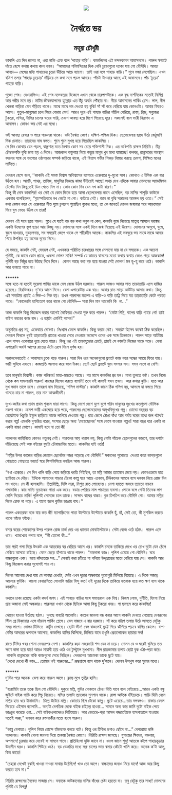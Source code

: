 <div align=center> <img src="./../metadata/images/নৈর্ঋতে-ভয়.jpg" align="center" ></div>
<h1 align=center>নৈর্ঋতে ভয়</h1>
<h2 align=center>মহুয়া চৌধুরী</h2>
&#x995;&#x9BE;&#x995;&#x9B2;&#x9BF; &#x98F;&#x9A4; &#x9A6;&#x9BF;&#x9A8; &#x99C;&#x9BE;&#x9A8;&#x9A4; &#x9A8;&#x9BE;, &#x993;&#x9B0;&#x9BE; &#x9A8;&#x9BE;&#x995;&#x9BF; &#x98F;&#x995;&#x9C7; &#x9AC;&#x9B2;&#x9C7; &#x2018;&#x9AA;&#x9BE;&#x9B9;&#x9BE;&#x9DC; &#x9AC;&#x9BE;&#x9DC;&#x9BF;&#x2019;&#x964; &#x995;&#x9BE;&#x995;&#x9B2;&#x9BF;&#x9A6;&#x9C7;&#x9B0; &#x98F;&#x987; &#x9A8;&#x9A8;&#x9CD;&#x9A6;&#x9A8;&#x995;&#x9BE;&#x9A8;&#x9A8; &#x986;&#x9AC;&#x9BE;&#x9B8;&#x9A8;&#x995;&#x9C7;&#x964; &#x9AA;&#x9BE;&#x9B0;&#x9C1;&#x9B2; &#x995;&#x9CD;&#x9B7;&#x9DF;&#x9BE;&#x99F;&#x9C7; &#x9A6;&#x9BE;&#x981;&#x9A4;&#x9C7; &#x9B9;&#x9C7;&#x9B8;&#x9C7; &#x995;&#x9A5;&#x9BE;&#x9DF; &#x995;&#x9A5;&#x9BE;&#x9DF; &#x995;&#x9BE;&#x9B2; &#x9AC;&#x9B2;&#x9B2;&#x964; &#x201C;&#x986;&#x9AE;&#x9BE;&#x9A6;&#x9C7;&#x9B0; &#x9B6;&#x9A8;&#x9BF;&#x9AE;&#x9A8;&#x9CD;&#x9A6;&#x9BF;&#x9B0;&#x9C7;&#x9B0; &#x9A6;&#x9BF;&#x995; &#x9A5;&#x9C7;&#x9A8;&#x9BF; &#x99A;&#x9C1;&#x9DC;&#x9CB;&#x997;&#x9C1;&#x9A8;&#x9CB; &#x9A6;&#x9CD;&#x9AF;&#x9BE;&#x995;&#x9BE; &#x9AF;&#x9BE;&#x9DF; &#x997;&#x9CB; &#x9AC;&#x9CC;&#x9A6;&#x9BF;&#x9A6;&#x9BF;&#x964; &#x986;&#x9AC;&#x99A;&#x9BE; &#x986;&#x9AC;&#x99A;&#x9BE;&#x2014; &#x9AE;&#x9C7;&#x998;&#x9C7;&#x9B0; &#x9AE;&#x9A7;&#x9CD;&#x9AF;&#x9BF; &#x9AA;&#x9BE;&#x9B9;&#x9BE;&#x9DC;&#x9C7;&#x9B0; &#x99A;&#x9C1;&#x9DC;&#x9CB; &#x989;&#x981;&#x99A;&#x9BF;&#x9DF;&#x9C7; &#x986;&#x99A;&#x9C7; &#x9AF;&#x9CD;&#x9AF;&#x9BE;&#x9A8;&#x9CB;&#x964; &#x9A4;&#x9BE;&#x987; &#x993;&#x9B0;&#x9BE; &#x9AC;&#x9B2;&#x9C7; &#x9AA;&#x9BE;&#x9B9;&#x9BE;&#x9DC; &#x9AC;&#x9BE;&#x9DC;&#x9BF;&#x964;&#x201D; &#x9B6;&#x9C1;&#x9A8;&#x9C7; &#x9AE;&#x99C;&#x9BE; &#x9B2;&#x9C7;&#x997;&#x9C7;&#x99B;&#x9BF;&#x9B2;&#x964; &#x98F;&#x996;&#x9A8; &#x9AC;&#x9A4;&#x9CD;&#x9B0;&#x9BF;&#x9B6; &#x9A4;&#x9B2;&#x9BE;&#x9B0; &#x2018;&#x9AA;&#x9BE;&#x9B9;&#x9BE;&#x9DC; &#x99A;&#x9C1;&#x9DC;&#x9CB;&#x9DF;&#x2019; &#x9A6;&#x9BE;&#x981;&#x9DC;&#x9BF;&#x9DF;&#x9C7; &#x9B8;&#x9C7; &#x995;&#x9A5;&#x9BE; &#x9AE;&#x9A8;&#x9C7; &#x9AA;&#x9DC;&#x9B2; &#x986;&#x9AC;&#x9BE;&#x9B0;&#x964; &#x9AA;&#x9BE;&#x981;&#x99A;&#x99F;&#x9BE; &#x99F;&#x9BE;&#x993;&#x9DF;&#x9BE;&#x9B0; &#x986;&#x99B;&#x9C7; &#x98F;&#x987; &#x986;&#x9AC;&#x9BE;&#x9B8;&#x9A8;&#x9C7;&#x964; &#x9AA;&#x9BE;&#x981;&#x99A; &#x2018;&#x99A;&#x9C1;&#x9DC;&#x9CB;&#x2019; &#x9AA;&#x9BE;&#x9B9;&#x9BE;&#x9DC; &#x9AC;&#x9BE;&#x9DC;&#x9BF;&#x964;<br> <br>&#x9AA;&#x9C1;&#x99C;&#x9CB; &#x9B6;&#x9C7;&#x9B7;&#x964; &#x9A6;&#x9C7;&#x993;&#x9DF;&#x9BE;&#x9B2;&#x9BF;&#x993;&#x964; &#x98F;&#x987; &#x9B6;&#x9C7;&#x9B7; &#x9A8;&#x9AD;&#x9C7;&#x9AE;&#x9CD;&#x9AC;&#x9B0;&#x9C7;&#x9B0; &#x9AC;&#x9BF;&#x995;&#x9C7;&#x9B2;&#x9C7; &#x98F;&#x996;&#x9BE;&#x9A8; &#x9A5;&#x9C7;&#x995;&#x9C7; &#x99A;&#x9BE;&#x9B0;&#x9AA;&#x9BE;&#x9B6;&#x99F;&#x9BE;&#x995;&#x9C7;&#x964; &#x98F;&#x995; &#x9AC;&#x9C3;&#x9A6;&#x9CD;&#x9A7; &#x9A6;&#x9BE;&#x9B0;&#x9CD;&#x9B6;&#x9A8;&#x9BF;&#x995;&#x9C7;&#x9B0; &#x9AE;&#x9A4;&#x9CB;&#x987; &#x9A8;&#x9BF;&#x9B0;&#x9CD;&#x9B2;&#x9BF;&#x9AA;&#x9CD;&#x9A4; &#x986;&#x9B0; &#x997;&#x9AE;&#x9CD;&#x9AD;&#x9C0;&#x9B0; &#x9AE;&#x9A8;&#x9C7; &#x9B9;&#x9DF;&#x964; &#x9AE;&#x9BE;&#x99F;&#x9BF;&#x9B0; &#x99C;&#x9C0;&#x9AC;&#x9A8;&#x9AF;&#x9BE;&#x9AA;&#x9A8;&#x9C7;&#x9B0; &#x9B9;&#x9C1;&#x9B2;&#x9CD;&#x9B2;&#x9CB;&#x9DC; &#x98F;&#x9A4; &#x989;&#x981;&#x99A;&#x9C1; &#x985;&#x9AC;&#x9A7;&#x9BF; &#x9AA;&#x9CC;&#x981;&#x99B;&#x9BE;&#x9DF; &#x9A8;&#x9BE;&#x964; &#x9A8;&#x9C0;&#x99A;&#x9C7; &#x986;&#x9AC;&#x9BE;&#x9B8;&#x9A8;&#x9C7;&#x9B0; &#x9AA;&#x9BE;&#x9B0;&#x9CD;&#x995;&#x9BF;&#x982; &#x9AA;&#x9CD;&#x9B2;&#x9C7;&#x9B8;&#x964; &#x9B2;&#x9BE;&#x9B2;, &#x9A8;&#x9C0;&#x9B2; &#x996;&#x9C7;&#x9B2;&#x9A8;&#x9BE; &#x997;&#x9BE;&#x9DC;&#x9BF;&#x9B0;&#x9BE; &#x9AF;&#x9C7;&#x9A8; &#x9A6;&#x9BE;&#x981;&#x9DC;&#x9BF;&#x9DF;&#x9C7; &#x9A5;&#x9BE;&#x995;&#x9C7;&#x964; &#x9AE;&#x9BE;&#x99D;&#x9C7; &#x9AE;&#x9BE;&#x99D;&#x9C7; &#x9A6;&#x9AE; &#x9A6;&#x9C7;&#x993;&#x9DF;&#x9BE; &#x9B9;&#x9DF; &#x9AC;&#x9C1;&#x99D;&#x9BF;! &#x9B8;&#x9BE;&#x981; &#x9B8;&#x9BE;&#x981; &#x995;&#x9B0;&#x9C7; &#x9AC;&#x9C7;&#x9B0;&#x9BF;&#x9DF;&#x9C7; &#x9AF;&#x9BE;&#x9DF; &#x995;&#x9CB;&#x9A8;&#x993;&#x99F;&#x9BE;&#x964; &#x986;&#x9AC;&#x9BE;&#x9B0; &#x9AB;&#x9BF;&#x9B0;&#x9C7;&#x993; &#x986;&#x9B8;&#x9C7;&#x964; &#x9AA;&#x9C1;&#x9A4;&#x9C1;&#x9B2;-&#x9AE;&#x9BE;&#x9A8;&#x9C1;&#x9B7;&#x9C7;&#x9B0;&#x9BE; &#x99A;&#x9B2;&#x9C7; &#x9AB;&#x9BF;&#x9B0;&#x9C7; &#x9AC;&#x9C7;&#x9DC;&#x9BE;&#x9DF; &#x9AF;&#x9C7;&#x9A8;! &#xA0;&#x986;&#x9B0;&#x993; &#x9A6;&#x9C2;&#x9B0;&#x9C7; &#x98F;&#x987; &#x9AA;&#x9BE;&#x9B9;&#x9BE;&#x9DC; &#x9AC;&#x9BE;&#x9DC;&#x9BF;&#x9B0; &#x9AA;&#x9BE;&#x981;&#x99A;&#x9BF;&#x9B2; &#x9AA;&#x9C7;&#x9B0;&#x9BF;&#x9DF;&#x9C7;, &#x9B0;&#x9BE;&#x9B8;&#x9CD;&#x9A4;&#x9BE;, &#x9AC;&#x9CD;&#x9B0;&#x9BF;&#x99C;, &#x9B8;&#x9AC;&#x9C1;&#x99C;&#x9C7;&#x9B0; &#x99F;&#x9C1;&#x995;&#x9B0;&#x9CB;, &#x9AE;&#x9A8;&#x9CD;&#x9A6;&#x9BF;&#x9B0;, &#x99F;&#x9BE;&#x9B2;&#x9BF;&#x9B0; &#x99A;&#x9BE;&#x9B2;&#x9C7;&#x9B0; &#x998;&#x9B0;&#x9C7;&#x9B0; &#x9B8;&#x9BE;&#x9B0;&#x9BF;, &#x995;&#x9CD;&#x9B0;&#x9AE;&#x9B6; &#x986;&#x9AC;&#x99B;&#x9BE; &#x9B9;&#x9DF;&#x9C7; &#x9AE;&#x9BF;&#x9B6;&#x9C7; &#x997;&#x9BF;&#x9DF;&#x9C7;&#x99B;&#x9C7; &#x9A6;&#x9C2;&#x9B0;&#x9C7;&#x964; &#x9B8;&#x995;&#x9B2;&#x9C7;&#x987; &#x9AC;&#x9B2;&#x9C7; &#x9AD;&#x9BE;&#x9B0;&#x9C0; &#x9A8;&#x9BF;&#x9B0;&#x9BE;&#x9AA;&#x9A6; &#x98F; &#x986;&#x9AC;&#x9BE;&#x9B8;&#x9A8;&#x964; &#x995;&#x9CB;&#x9A8;&#x993; &#x9AD;&#x9DF; &#x9A8;&#x9C7;&#x987; &#x98F;&#x9B0; &#x9AE;&#x9A7;&#x9CD;&#x9AF;&#x9C7;&#x964;&#xA0;<br> <br>&#x993;&#x987; &#x986;&#x9AC;&#x99B;&#x9BE; &#x9B0;&#x9C7;&#x996;&#x9BE;&#x9B0; &#x993; &#x9AA;&#x9BE;&#x9B0;&#x9C7; &#x9AA;&#x9BE;&#x9B0;&#x9C1;&#x9B2;&#x9B0;&#x9BE; &#x9A5;&#x9BE;&#x995;&#x9C7;&#x964; &#x993;&#x99F;&#x9BE; &#x9A8;&#x9C8;&#x98B;&#x9A4; &#x995;&#x9CB;&#x9A3;&#x964; &#x9A6;&#x995;&#x9CD;&#x9B7;&#x9BF;&#x9A3;-&#x9AA;&#x9B6;&#x9CD;&#x99A;&#x9BF;&#x9AE; &#x9A6;&#x9BF;&#x995;&#x964; &#x99B;&#x9C7;&#x9B2;&#x9C7;&#x9AC;&#x9C7;&#x9B2;&#x9BE;&#x9DF; &#x99B;&#x9BE;&#x9A6;&#x9C7; &#x989;&#x9A0;&#x9C7; &#x99C;&#x9C7;&#x9A0;&#x9C1;&#x9AE;&#x9A3;&#x9BF; &#x9A6;&#x9BF;&#x995; &#x99A;&#x9C7;&#x9A8;&#x9BE;&#x9A4;&#x964; &#x9A4;&#x9BE;&#x9B0;&#x9BE;&#x9A6;&#x9C7;&#x9B0; &#x9A8;&#x9BE;&#x9AE; &#x9AC;&#x9B2;&#x9A4;&#x964; &#x9B6;&#x9C1;&#x9A8;&#x9C7; &#x9B6;&#x9C1;&#x9A8;&#x9C7; &#x9AE;&#x9C1;&#x996;&#x9B8;&#x9CD;&#x9A5; &#x9B9;&#x9DF;&#x9C7; &#x997;&#x9BF;&#x9DF;&#x9C7;&#x99B;&#x9BF;&#x9B2; &#x995;&#x9BE;&#x995;&#x9B2;&#x9BF;&#x9B0; &#x964;&#xA0;<br> &#x9B8;&#x9C7; &#x9A6;&#x9BF;&#x9A8; &#x995;&#x9CB;&#x9A5;&#x9BE;&#x9DF; &#x9AF;&#x9C7;&#x9A8; &#x9AA;&#x9DC;&#x9B2;, &#x9AC;&#x9BE;&#x9B8;&#x9CD;&#x9A4;&#x9C1;&#x9B6;&#x9BE;&#x9B8;&#x9CD;&#x9A4;&#x9CD;&#x9B0; &#x9AE;&#x9A4;&#x9C7; &#x9A8;&#x9C8;&#x98B;&#x9A4; &#x995;&#x9CB;&#x9A3; &#x9B8;&#x9AC; &#x99A;&#x9C7;&#x9DF;&#x9C7; &#x9B6;&#x995;&#x9CD;&#x9A4;&#x9BF;&#x9B6;&#x9BE;&#x9B2;&#x9C0; &#x9A6;&#x9BF;&#x995;&#x964; &#x98F;&#x9B0; &#x985;&#x9A7;&#x9BF;&#x9AA;&#x9A4;&#x9BF; &#x9B0;&#x9BE;&#x995;&#x9CD;&#x9B7;&#x9B8; &#x9A8;&#x9BF;&#x9B0;&#x9BF;&#x9A4;&#x9BF;&#x964; &#x9A4;&#x9C0;&#x9AC;&#x9CD;&#x9B0; &#x99A;&#x9CC;&#x9AE;&#x9CD;&#x9AC;&#x995;&#x9B6;&#x995;&#x9CD;&#x9A4;&#x9BF; &#x9AC;&#x9C1;&#x99D;&#x9BF; &#x99C;&#x9AE;&#x9BE; &#x9B9;&#x9DF; &#x98F; &#x9A6;&#x9BF;&#x995;&#x9C7;&#x964; &#x986;&#x99C;&#x995;&#x9BE;&#x9B2; &#x9AC;&#x9BE;&#x9B8;&#x9CD;&#x9A4;&#x9C1;&#x9B6;&#x9BE;&#x9B8;&#x9CD;&#x9A4;&#x9CD;&#x9B0; &#x9A8;&#x9BF;&#x9DF;&#x9C7; &#x9B6;&#x9B9;&#x9C1;&#x9B0;&#x9C7; &#x9AE;&#x9BE;&#x9A8;&#x9C1;&#x9B7; &#x996;&#x9C1;&#x9AC; &#x9AE;&#x9BE;&#x9A5;&#x9BE; &#x998;&#x9BE;&#x9AE;&#x9BE;&#x99A;&#x9CD;&#x99B;&#x9C7;! &#x995;&#x9B2;&#x998;&#x9B0;, &#x9B0;&#x9BE;&#x9A8;&#x9CD;&#x9A8;&#x9BE;&#x998;&#x9B0;&#x9C7;&#x9B0; &#x985;&#x9AC;&#x9B8;&#x9CD;&#x9A5;&#x9BE;&#x9A8; &#x9AC;&#x9A6;&#x9B2;&#x9C7;&#x9B0; &#x9B8;&#x999;&#x9CD;&#x997;&#x9C7; &#x9AF;&#x9C7; &#x9AD;&#x9BE;&#x997;&#x9CD;&#x9AF;&#x9C7;&#x9B0; &#x993;&#x9A0;&#x9BE;&#x9AA;&#x9DC;&#x9BE;&#x9B0; &#x9B8;&#x9AE;&#x9CD;&#x9AA;&#x9B0;&#x9CD;&#x995; &#x99C;&#x9DC;&#x9BF;&#x9DF;&#x9C7; &#x9A5;&#x9BE;&#x995;&#x9C7;, &#x98F;&#x987; &#x9AC;&#x9BF;&#x9B6;&#x9CD;&#x9AC;&#x9BE;&#x9B8; &#x997;&#x9AD;&#x9C0;&#x9B0; &#x9B6;&#x9BF;&#x995;&#x9DC; &#x9AC;&#x9BF;&#x9B8;&#x9CD;&#x9A4;&#x9BE;&#x9B0; &#x995;&#x9B0;&#x99B;&#x9C7; &#x995;&#x9CD;&#x9B0;&#x9AE;&#x9B6;, &#x9B6;&#x9BF;&#x995;&#x9CD;&#x9B7;&#x9BF;&#x9A4; &#x9AE;&#x9A8;&#x9C7;&#x9B0; &#x9AE;&#x9BE;&#x99F;&#x9BF;&#x9A4;&#x9C7;&#x964;&#xA0;<br> <br>&#x9A6;&#x9C7;&#x9AC;&#x9B0;&#x9C2;&#x9AA; &#x9B9;&#x9C7;&#x9B8;&#x9C7; &#x9AC;&#x9B2;&#x9C7;, &#x2018;&#x2018;&#x995;&#x9BE;&#x995;&#x9B2;&#x9BF; &#x98F;&#x987; &#x9B8;&#x9AE;&#x9B8;&#x9CD;&#x9A4; &#x9AC;&#x9BF;&#x9B6;&#x9CD;&#x9AC;&#x9BE;&#x9B8; &#x985;&#x9AC;&#x9BF;&#x9B6;&#x9CD;&#x9AC;&#x9BE;&#x9B8;&#x9C7;&#x9B0; &#x9AC;&#x9CD;&#x9AF;&#x9BE;&#x9AA;&#x9BE;&#x9B0;&#x9C7; &#x98F;&#x995;&#x9CD;&#x995;&#x9C7;&#x9AC;&#x9BE;&#x9B0;&#x9C7; &#x9A6;&#x9C1;-&#x9AE;&#x9C1;&#x996;&#x9CB; &#x9B8;&#x9BE;&#x9AA;&#x964; &#x995;&#x9CB;&#x9A5;&#x9BE;&#x993; &#x98F; &#x99F;&#x9AA;&#x9BF;&#x995; &#x98F;&#x995; &#x9AC;&#x9BE;&#x9B0; &#x989;&#x9A0;&#x9B2;&#x9C7; &#x9B9;&#x9B2;&#x964; &#x986;&#x982;&#x99F;&#x9BF;, &#x9AA;&#x9BE;&#x9A5;&#x9B0;, &#x9A4;&#x9BE;&#x9AC;&#x9BF;&#x99C;, &#x9AE;&#x9BE;&#x9A6;&#x9C1;&#x9B2;&#x9BF;&#x9B0; &#x9AC;&#x9BF;&#x9B0;&#x9C1;&#x9A6;&#x9CD;&#x9A7;&#x9C7; &#x99D;&#x9BE;&#x9A8;&#x9CD;&#x9A1;&#x9BE; &#x989;&#x981;&#x99A;&#x9BF;&#x9DF;&#x9C7;&#x987; &#x986;&#x99B;&#x9C7;! &#x985;&#x9A5;&#x99A; &#x9A6;&#x9C7;&#x996; &#x98F;&#x9A6;&#x9BF;&#x995;&#x9C7; &#x986;&#x9AC;&#x9BE;&#x9B0; &#x9A6;&#x9CB;&#x9B2;&#x9A8;&#x9C7;&#x9B0; &#x985;&#x9CD;&#x9AF;&#x9BE;&#x9A1;&#x9AE;&#x9BF;&#x9B6;&#x9A8; &#x99F;&#x9C7;&#x9B8;&#x9CD;&#x99F;&#x9C7;&#x9B0; &#x9A6;&#x9BF;&#x9A8; &#x995;&#x9BF;&#x99B;&#x9C1;&#x9A4;&#x9C7;&#x987; &#x9A1;&#x9BF;&#x9AE; &#x996;&#x9C7;&#x9A4;&#x9C7; &#x9A6;&#x9BF;&#x9B2; &#x9A8;&#x9BE;&#x964; &#x995;&#x9CB;&#x9A8; &#x995;&#x9CB;&#x9A8; &#x9A6;&#x9BF;&#x9A8; &#x9AF;&#x9C7;&#x9A8; &#x9A8;&#x996; &#x995;&#x9BE;&#x99F;&#x9BE; &#x9AC;&#x9BE;&#x9B0;&#x9A3;&#x964;&#x201D;&#xA0;<br> &#x995;&#x9BF;&#x9A8;&#x9CD;&#x9A4;&#x9C1; &#x995;&#x9C0; &#x9A6;&#x9CB;&#x9B7; &#x995;&#x9BE;&#x995;&#x9B2;&#x9BF;&#x9B0;! &#x993;&#x9B0; &#x9B8;&#x9C7;&#x987; &#x9AF;&#x9C7; &#x995;&#x9CB;&#x9A8; &#x9AB;&#x9BF;&#x995;&#x9C7; &#x9B9;&#x9DF;&#x9C7; &#x986;&#x9B8;&#x9BE; &#x99B;&#x9C7;&#x9B2;&#x9C7;&#x9AC;&#x9C7;&#x9B2;&#x9BE;&#x9DF; &#x995;&#x9BE;&#x9A8;&#x9C7; &#x98F;&#x9B8;&#x9C7;&#x99B;&#x9BF;&#x9B2;, &#x9AC;&#x9DC; &#x9AE;&#x9BE;&#x9B8;&#x9BF;&#x9B0; &#x9B6;&#x9BE;&#x9B6;&#x9C1;&#x9DC;&#x9BF; &#x995;&#x9BE;&#x989;&#x995;&#x9C7; &#x98F;&#x995;&#x9AC;&#x9BE;&#x9B0; &#x9AC;&#x9B2;&#x9C7;&#x99B;&#x9BF;&#x9B2;&#x9C7;&#x9A8;, &#x201C;&#x9AC;&#x9C3;&#x9B9;&#x9B8;&#x9CD;&#x9AA;&#x9A4;&#x9BF;&#x9AC;&#x9BE;&#x9B0;&#x9C7; &#x9A8;&#x996; &#x995;&#x9C7;&#x99F;&#x9CB; &#x9A8;&#x9BE; &#x997;&#x9CB;&#x964; &#x995;&#x9BE;&#x99F;&#x9A4;&#x9C7; &#x9A8;&#x9C7;&#x987;&#x964; &#x99C;&#x9BE;&#x9A8; &#x9A8;&#x9BE; &#x9AC;&#x9C1;&#x99D;&#x9BF; &#x9B8;&#x9A8;&#x9CD;&#x9A4;&#x9BE;&#x9A8;&#x9C7;&#x9B0; &#x985;&#x9AE;&#x999;&#x9CD;&#x997;&#x9B2; &#x9B9;&#x9DF; &#x993;&#x9A4;&#x9C7;&#x964;&#x201D; &#x9B8;&#x9C7;&#x987; &#x995;&#x9A5;&#x9BE; &#x995;&#x9C7;&#x9AE;&#x9A8; &#x995;&#x9B0;&#x9C7; &#x9AF;&#x9C7; &#x98F;&#x995;&#x9CD;&#x995;&#x9C7;&#x9AC;&#x9BE;&#x9B0;&#x9C7; &#x9B6;&#x9C0;&#x9A4; &#x998;&#x9C1;&#x9AE;&#x9C7; &#x99A;&#x9C1;&#x9AA;&#x99A;&#x9BE;&#x9AA; &#x9B6;&#x9C1;&#x9DF;&#x9C7;&#x99B;&#x9BF;&#x9B2; &#x9AC;&#x9C1;&#x995;&#x9C7;&#x9B0; &#x9AE;&#x9A7;&#x9CD;&#x9AF;&#x9C7;, &#x9A4;&#x9BE; &#x995;&#x9C7; &#x99C;&#x9BE;&#x9A8;&#x9A4;! &#x9A6;&#x9CB;&#x9B2;&#x9A8; &#x99C;&#x9A8;&#x9CD;&#x9AE;&#x9BE;&#x9AC;&#x9BE;&#x9B0; &#x9AA;&#x9B0;&#x9C7; &#x986;&#x9DC;&#x9AE;&#x9CB;&#x9DC;&#x9BE; &#x9A6;&#x9BF;&#x9DF;&#x9C7; &#x998;&#x9C1;&#x9AE; &#x9AD;&#x9C7;&#x999;&#x9C7; &#x989;&#x9A0;&#x9B2; &#x9AF;&#x9C7; &#x9A4;&#x9BE;&#x9B0;&#x9BE;! &#xA0;<br> <br>&#x9A6;&#x9CB;&#x9B2;&#x9A8; &#x98F;&#x987; &#x9B8;&#x9AC;&#x9C7; &#x99B;&#x9DF;&#x9C7; &#x9AA;&#x9DC;&#x9B2;&#x964; &#x9AE;&#x9C1;&#x996;&#x9C7; &#x9AF;&#x9C7; &#x9AF;&#x9A4;&#x987; &#x9AC;&#x9DC; &#x9AC;&#x9DC; &#x995;&#x9A5;&#x9BE; &#x9AC;&#x9B2;&#x9C1;&#x995; &#x9A8;&#x9BE; &#x995;&#x9C7;&#x9A8;, &#x995;&#x9BE;&#x995;&#x9B2;&#x9BF; &#x9AC;&#x9C1;&#x99D;&#x9C7; &#x9A8;&#x9BF;&#x9DF;&#x9C7;&#x99B;&#x9C7; &#x9AE;&#x9BE;&#x9A4;&#x9C3;&#x9A4;&#x9CD;&#x9AC; &#x986;&#x9B8;&#x9B2;&#x9C7; &#x9AD;&#x9DF;&#x999;&#x9CD;&#x995;&#x9B0; &#x98F;&#x995;&#x99F;&#x9BE; &#x989;&#x9A6;&#x9CD;&#x9AC;&#x9C7;&#x997;&#x9C7;&#x9B0; &#x9B8;&#x9CD;&#x9A4;&#x9C2;&#x9AA; &#x99B;&#x9BE;&#x9DC;&#x9BE; &#x986;&#x9B0; &#x995;&#x9BF;&#x99A;&#x9CD;&#x99B;&#x9C1; &#x9A8;&#x9DF;&#x964; &#x9A6;&#x9CB;&#x9B2;&#x9A8;&#x9C7;&#x9B0; &#x9B8;&#x999;&#x9CD;&#x997;&#x9C7; &#x98F;&#x995;&#x987; &#x9A6;&#x9BF;&#x9A8;&#x9C7; &#x99C;&#x9A8;&#x9CD;&#x9AE; &#x9A8;&#x9BF;&#x9DF;&#x9C7;&#x99B;&#x9C7; &#x98F;&#x987; &#x989;&#x9A6;&#x9CD;&#x9AC;&#x9C7;&#x997;&#x964; &#x9A6;&#x9CB;&#x9B2;&#x9A8;&#x9C7;&#x9B0; &#x985;&#x9B8;&#x9C1;&#x996;&#x9C7;, &#x998;&#x9C1;&#x9AE;&#x9C7;, &#x9B8;&#x9CD;&#x995;&#x9C1;&#x9B2;&#x9C7; &#x9AF;&#x9BE;&#x993;&#x9DF;&#x9BE;&#x9DF;, &#x9A6;&#x9C1;&#x9B0;&#x9A8;&#x9CD;&#x9A4;&#x9AA;&#x9A8;&#x9BE;&#x9DF;, &#x9B8;&#x9AC; &#x9B8;&#x9AE;&#x9DF;&#x9C7;&#x987; &#x99C;&#x9C7;&#x997;&#x9C7; &#x9A5;&#x9BE;&#x995;&#x9C7; &#x9B8;&#x9C7; &#x9B6;&#x9B0;&#x9C0;&#x9B0;&#x9B9;&#x9C0;&#x9A8; &#x986;&#x9A4;&#x999;&#x9CD;&#x995;&#x964; &#x995;&#x9BE;&#x995;&#x9B2;&#x9BF;&#x9B0; &#x98F;&#x987; &#x9AD;&#x9AC;&#x998;&#x9C1;&#x9B0;&#x9C7; &#x9AD;&#x9DF; &#x9AE;&#x9BE;&#x99D;&#x9C7; &#x9AE;&#x9BE;&#x99D;&#x9C7; &#x986;&#x9AC;&#x9BE;&#x9B0; &#x997;&#x9BF;&#x9DF;&#x9C7; &#x989;&#x9AA;&#x9B8;&#x9CD;&#x9A5;&#x9BF;&#x9A4; &#x9B9;&#x9DF; &#x985;&#x9A8;&#x9C7;&#x995; &#x9A6;&#x9C2;&#x9B0;&#x9C7;&#x9B0; &#x9A6;&#x9BF;&#x9A8;&#x9C7;&#x964;&#xA0;<br> <br>&#x9AF;&#x9C7; &#x9B8;&#x9AE;&#x9DF;&#x9C7;, &#x995;&#x9BE;&#x995;&#x9B2;&#x9BF; &#x9A8;&#x9C7;&#x987;, &#x9A6;&#x9C7;&#x9AC;&#x9B0;&#x9C2;&#x9AA; &#x9A8;&#x9C7;&#x987;, &#x98F;&#x996;&#x9A8;&#x995;&#x9BE;&#x9B0; &#x9AA;&#x9B0;&#x9BF;&#x99A;&#x9BF;&#x9A4; &#x99A;&#x9BE;&#x9B0;&#x9A7;&#x9BE;&#x9B0;&#x9C7;&#x9B0; &#x9B8;&#x999;&#x9CD;&#x997;&#x9C7; &#x9AE;&#x9C7;&#x9B2;&#x9BE;&#x9A8;&#x9CB; &#x9AF;&#x9BE;&#x9DF; &#x9A8;&#x9BE; &#x9AF;&#x9C7; &#x9B8;&#x9AE;&#x9DF;&#x995;&#x9C7;&#x964; &#x98F;&#x995; &#x985;&#x99A;&#x9C7;&#x9A8;&#x9BE; &#x9AA;&#x9C3;&#x9A5;&#x9BF;&#x9AC;&#x9C0;, &#x995;&#x9C7; &#x99C;&#x9BE;&#x9A8;&#x9C7; &#x995;&#x9CB;&#x9A8; &#x9AA;&#x9CD;&#x9B0;&#x9BE;&#x9A8;&#x9CD;&#x9A4;&#x9C7;, &#x98F;&#x995;&#x9B2;&#x9BE; &#x9A6;&#x9CB;&#x9B2;&#x9A8; &#x9A8;&#x9BE;&#x995;&#x9BF;! &#x9B8;&#x9AE;&#x9CD;&#x9AA;&#x9B0;&#x9CD;&#x995; &#x9AF;&#x9C7; &#x995;&#x9BE;&#x99A;&#x9C7;&#x9B0; &#x9AC;&#x9BE;&#x9B8;&#x9A8;&#x9C7;&#x9B0; &#x9AE;&#x9A4;&#x9CB; &#x995;&#x9A5;&#x9BE;&#x9DF; &#x995;&#x9A5;&#x9BE;&#x9DF; &#x9AD;&#x9C7;&#x999;&#x9C7; &#x9AA;&#x9DC;&#x9C7; &#x986;&#x99C;&#x995;&#x9BE;&#x9B2;! &#x9AA;&#x9C3;&#x9A5;&#x9BF;&#x9AC;&#x9C0; &#x9AC;&#x9DC; &#x9A8;&#x9BF;&#x9B7;&#x9CD;&#x9A0;&#x9C1;&#x9B0; &#x9B9;&#x9DF;&#x9C7; &#x989;&#x9A0;&#x99B;&#x9C7; &#x9A6;&#x9BF;&#x9A8;&#x9C7; &#x9A6;&#x9BF;&#x9A8;&#x9C7;&#x964; &#xA0;&#x995;&#x9C7;&#x9AE;&#x9A8; &#x986;&#x99B;&#x9C7; &#x995;&#x9A4;&#x9CD;&#x9A4; &#x9AC;&#x9DC; &#x9B9;&#x9DF;&#x9C7; &#x9AF;&#x9BE;&#x993;&#x9DF;&#x9BE; &#x9B8;&#x9C7;&#x987; &#x9A6;&#x9CB;&#x9B2;&#x9A8;! &#x9AE;&#x9A8; &#x9B9;&#x9C1;-&#x9B9;&#x9C1; &#x995;&#x9B0;&#x9C7; &#x993;&#x9A0;&#x9C7;&#x964; &#x995;&#x9BE;&#x995;&#x9B2;&#x9BF; &#x986;&#x9B0; &#x9AD;&#x9BE;&#x9AC;&#x9A4;&#x9C7; &#x9AA;&#x9BE;&#x9B0;&#x9C7; &#x9A8;&#x9BE;&#x964;<br> <br>******<br> &#x9B8;&#x9A8;&#x9CD;&#x9A7;&#x9C7; &#x9B9;&#x9A4;&#x9C7; &#x9A8;&#x9BE; &#x9B9;&#x9A4;&#x9C7;&#x987; &#x9B8;&#x9C1;&#x9B0;&#x9C7;&#x9B2;&#x9BE; &#x9AA;&#x9BE;&#x996;&#x9BF;&#x9B0; &#x9A1;&#x9BE;&#x995;&#x9C7; &#x9AC;&#x9C7;&#x9B2; &#x9AC;&#x9C7;&#x99C;&#x9C7; &#x989;&#x9A0;&#x9B2; &#x9A6;&#x9B0;&#x99C;&#x9BE;&#x9DF;&#x964; &#x9AA;&#x9BE;&#x9B0;&#x9C1;&#x9B2; &#x986;&#x99C;&#x993; &#x986;&#x9AC;&#x9BE;&#x9B0; &#x9B8;&#x9BE;&#x9A4; &#x9A4;&#x9BE;&#x9DC;&#x9BE;&#x9A4;&#x9BE;&#x9DC;&#x9BF; &#x98F;&#x9B8;&#x9C7; &#x9B9;&#x9BE;&#x99C;&#x9BF;&#x9B0; &#x9B9;&#x9DF;&#x9C7;&#x99B;&#x9C7;&#x964; &#x9AC;&#x9BF;&#x9B0;&#x995;&#x9CD;&#x9A4;&#x9BF;&#x995;&#x9B0;&#x964; &#x9A6;&#x9C1;&#x2019;&#x9AC;&#x9BE;&#x9B0; &#x986;&#x9B8;&#x9C7; &#x9A6;&#x9BF;&#x9A8;&#x9C7;&#x964; &#x9AC;&#x9C7;&#x9B2;&#x9BE; &#x98F;&#x997;&#x9BE;&#x9B0;&#x9CB;&#x99F;&#x9BE;&#x9DF; &#x98F;&#x995; &#x9AC;&#x9BE;&#x9B0;&#x964; &#x986;&#x9AC;&#x9BE;&#x9B0; &#x9B0;&#x9BE;&#x9A4; &#x9B8;&#x9BE;&#x9DC;&#x9C7; &#x986;&#x99F;&#x99F;&#x9BE;&#x9DF; &#x986;&#x9B8;&#x9BE;&#x9B0; &#x995;&#x9A5;&#x9BE;&#x964; &#x995;&#x9BF;&#x9A8;&#x9CD;&#x9A4;&#x9C1; &#x98F;&#x987; &#x9B8;&#x9AE;&#x9DF;&#x99F;&#x9BE;&#x9B0; &#x9AA;&#x9CD;&#x9B0;&#x9BE;&#x9DF;&#x987; &#x98F; &#x9A6;&#x9BF;&#x995;-&#x993; &#x9A6;&#x9BF;&#x995; &#x9B9;&#x9DF;&#x964; &#x9A4;&#x996;&#x9A8; &#x9AA;&#x9BE;&#x9B0;&#x9C1;&#x9B2;&#x9C7;&#x9B0; &#x9AE;&#x9A4;&#x9B2;&#x9AC; &#x98F; &#x9AC;&#x9BE;&#x9DC;&#x9BF;-&#x993; &#x9AC;&#x9BE;&#x9DC;&#x9BF; &#x9A4;&#x9BE;&#x9AA;&#x9CD;&#x9AA;&#x9BF; &#x9A6;&#x9BF;&#x9DF;&#x9C7; &#x9AF;&#x9A4; &#x9A4;&#x9BE;&#x9DC;&#x9BE;&#x9A4;&#x9BE;&#x9DC;&#x9BF; &#x995;&#x9C7;&#x99F;&#x9C7; &#x9AA;&#x9DC;&#x9A4;&#x9C7; &#x9AA;&#x9BE;&#x9B0;&#x9C7;&#x964; &#x201C;&#x995;&#x9CB;&#x9B2;&#x9C7;&#x9B0;&#x99F;&#x9BE; &#x9B9;&#x9BE;&#x9AA;&#x9BF;&#x9A4;&#x9CD;&#x9AF;&#x9C7;&#x9B6; &#x995;&#x9B0;&#x9C7; &#x9A5;&#x9BE;&#x995;&#x9C7; &#x997;&#x9CB; &#x9AC;&#x9CC;&#x9A6;&#x9BF;&#x9A6;&#x9BF;&#x2014; &#x9B8;&#x9BE;&#x9B0;&#x9BE; &#x9A6;&#x9BF;&#x9A8; &#x9AE;&#x9BE;&#x9A8; &#x9A6;&#x9CD;&#x9AF;&#x9BE;&#x995;&#x9C7;&#x9A8;&#x9BF; &#x995;&#x9BF; &#xA0;&#x9A8;&#x9BE;...&#x201D;&#xA0;<br> <br>&#x986;&#x99C; &#x995;&#x9BE;&#x995;&#x9B2;&#x9BF; &#x995;&#x9BF;&#x99B;&#x9C1; &#x99C;&#x9BF;&#x99C;&#x9CD;&#x99E;&#x9C7;&#x9B8; &#x995;&#x9B0;&#x9BE;&#x9B0; &#x986;&#x997;&#x9C7;&#x987; &#x995;&#x9C8;&#x9AB;&#x9BF;&#x9DF;&#x9A4; &#x9A6;&#x9C7;&#x993;&#x9DF;&#x9BE; &#x9B6;&#x9C1;&#x9B0;&#x9C1; &#x995;&#x9B0;&#x9C7; &#x9AA;&#x9BE;&#x9B0;&#x9C1;&#x9B2;&#x964; &#x201C;&#x9AE;&#x9CB;&#x99F;&#x9BE; &#x997;&#x9BF;&#x9A8;&#x9CD;&#x9A8;&#x9BF;, &#x9AC;&#x9BE;&#x9AA;&#x9C7;&#x9B0; &#x9AC;&#x9BE;&#x9DC;&#x9BF; &#x997;&#x9CD;&#x9AF;&#x9BE;&#x99A;&#x9C7; &#x997;&#x9CB;! &#x9A4;&#x9BE;&#x987; &#x9AC;&#x9BE;&#x987;&#x9B6; &#x9A8;&#x9AE;&#x9CD;&#x9AC;&#x9B0;&#x9C7;&#x9B0; &#x995;&#x9BE;&#x99C; &#x9AC;&#x9BE;&#x9A6;&#x964; &#x98F; &#x9B9;&#x9AA;&#x9CD;&#x9A4;&#x9BE;&#x99F;&#x9BE; &#x98F;&#x9AE;&#x9A8;&#x9BF;&#x987; &#x986;&#x9B8;&#x9AC;!&#x201D;<br> <br>&#x985;&#x9A8;&#x9C1;&#x9AE;&#x9A4;&#x9BF;&#x9B0; &#x9AA;&#x9CD;&#x9B0;&#x9B6;&#x9CD;&#x9A8; &#x9A8;&#x9DF;, &#x98F;&#x995;&#x9C7;&#x9AC;&#x9BE;&#x9B0;&#x9C7; &#x998;&#x9CB;&#x9B7;&#x9A3;&#x9BE;&#x964; &#x9A8;&#x9BF;&#x983;&#x9B6;&#x9CD;&#x9AC;&#x9BE;&#x9B8; &#x9AB;&#x9C7;&#x9B2;&#x9C7; &#x995;&#x9BE;&#x995;&#x9B2;&#x9BF;&#x964; &#x995;&#x9BF;&#x99B;&#x9C1; &#x995;&#x9B0;&#x9BE;&#x9B0; &#x9A8;&#x9C7;&#x987;&#x964; &#x9B8;&#x9AE;&#x9DF;&#x99F;&#x9BE; &#x9B9;&#x9BF;&#x9B8;&#x9C7;&#x9AC; &#x995;&#x9B7;&#x9C7;&#x987; &#x9A0;&#x9BF;&#x995; &#x995;&#x9B0;&#x9C7;&#x99B;&#x9BF;&#x9B2;&#x964; &#x9A6;&#x9C7;&#x9AC;&#x9B0;&#x9C2;&#x9AA; &#x9AB;&#x9BF;&#x9B0;&#x9B2;&#x9C7; &#x996;&#x9C1;&#x9AC;&#x987; &#x9A4;&#x9BE;&#x9DC;&#x9BE;&#x9A4;&#x9BE;&#x9DC;&#x9BF; &#x9B0;&#x9BE;&#x9A4;&#x9C7;&#x9B0; &#x996;&#x9BE;&#x993;&#x9DF;&#x9BE; &#x9B8;&#x9C7;&#x9B0;&#x9C7; &#x9A8;&#x9C7;&#x993;&#x9DF;&#x9BE;&#x9B0; &#x985;&#x9AD;&#x9CD;&#x9AF;&#x9C7;&#x9B8; &#x993;&#x9A6;&#x9C7;&#x9B0; &#x98F;&#x995; &#x9B8;&#x999;&#x9CD;&#x997;&#x9C7; &#x9A4;&#x9BF;&#x9A8;&#x99C;&#x9A8;&#x9C7;&#x964; &#x9AA;&#x9BE;&#x9B0;&#x9C1;&#x9B2; &#x9B8;&#x9BE;&#x9DC;&#x9C7; &#x986;&#x99F;&#x99F;&#x9BE;&#x9DF; &#x98F;&#x9B2;&#x9C7; &#x9AC;&#x9BE;&#x9B8;&#x9A8; &#x98F;&#x995;&#x9C7;&#x9AC;&#x9BE;&#x9B0;&#x9C7; &#x9A7;&#x9C1;&#x9DF;&#x9C7; &#x9AF;&#x9C7;&#x9A4;&#x9C7; &#x9AA;&#x9BE;&#x9B0;&#x9C7;&#x964; &#x995;&#x9BF;&#x9A8;&#x9CD;&#x9A4;&#x9C1; &#x993;&#x9B0; &#x98F;&#x987; &#x9A4;&#x9BE;&#x9DC;&#x9BE;&#x9B9;&#x9C1;&#x9DC;&#x9CB;&#x9B0; &#x99A;&#x9CB;&#x99F;&#x9C7;, &#x9AA;&#x9CD;&#x9B0;&#x9BE;&#x9DF;&#x987; &#x9B8;&#x9C7; &#x995;&#x9BE;&#x99C;&#x99F;&#x9BE; &#x9A8;&#x9BF;&#x99C;&#x9C7;&#x9B0; &#x998;&#x9BE;&#x9DC;&#x9C7; &#x9AA;&#x9DC;&#x9C7;&#x964; &#x9AC;&#x9C7;&#x9B2;&#x9BE; &#x98F;&#x997;&#x9BE;&#x9B0;&#x9CB;&#x99F;&#x9BE; &#x985;&#x9AC;&#x9A7;&#x9BF; &#x986;&#x997;&#x9C7;&#x9B0; &#x9B0;&#x9BE;&#x9A4;&#x9C7;&#x9B0; &#x98F;&#x981;&#x99F;&#x9CB; &#x9B0;&#x9C7;&#x996;&#x9C7; &#x9A6;&#x9BF;&#x9B2;&#x9C7; &#x9A6;&#x9C1;&#x9B0;&#x9CD;&#x997;&#x9A8;&#x9CD;&#x9A7; &#x9B9;&#x9DF;&#x964;&#xA0;<br> <br>&#x9B8;&#x995;&#x9CD;&#x995;&#x9BE;&#x9B2;&#x9AC;&#x9C7;&#x9B2;&#x9BE;&#x9A4;&#x9C7;&#x987; &#x98F; &#x986;&#x9AC;&#x9BE;&#x9B8;&#x9A8;&#x9C7; &#x9A2;&#x9C1;&#x995;&#x9C7; &#x9AA;&#x9DC;&#x9C7; &#x9AA;&#x9BE;&#x9B0;&#x9C1;&#x9B2;&#x964; &#x9B8;&#x9BE;&#x9B0;&#x9BE; &#x9A6;&#x9BF;&#x9A8; &#x9A7;&#x9B0;&#x9C7; &#x985;&#x9A8;&#x9C7;&#x995;&#x997;&#x9C1;&#x9B2;&#x9CB; &#x9AB;&#x9CD;&#x9B2;&#x9CD;&#x9AF;&#x9BE;&#x99F;&#x9C7; &#x995;&#x9BE;&#x99C; &#x995;&#x9B0;&#x9C7; &#x9B8;&#x9A8;&#x9CD;&#x9A7;&#x9C7;&#x9B0; &#x9B8;&#x9AE;&#x9DF;&#x9C7; &#x9AB;&#x9BF;&#x9B0;&#x9C7; &#x9AF;&#x9BE;&#x9DF;&#x964; &#x9AD;&#x9BE;&#x9B0;&#x9C0; &#x9B8;&#x9C1;&#x9AC;&#x9BF;&#x9A7;&#x9C7; &#x98F;&#x996;&#x9BE;&#x9A8;&#x9C7;&#x964; &#x995;&#x9BE;&#x99C;&#x9AA;&#x9CD;&#x9B0;&#x9A4;&#x9BF; &#x986;&#x9B2;&#x9BE;&#x9A6;&#x9BE; &#x995;&#x9B0;&#x9C7; &#x9AD;&#x9BE;&#x9B2; &#x99F;&#x9BE;&#x995;&#x9BE;&#x964; &#x99B;&#x9CB;&#x99F; &#x99B;&#x9CB;&#x99F; &#x9AB;&#x9CD;&#x9B2;&#x9CD;&#x9AF;&#x9BE;&#x99F;&#x9C7; &#x996;&#x9C1;&#x9A6;&#x9C7; &#x9B8;&#x982;&#x9B8;&#x9BE;&#x9B0; &#x9B8;&#x9AC;&#x964; &#x9B8;&#x9AE;&#x9DF; &#x9B2;&#x9BE;&#x997;&#x9C7; &#x9A8;&#x9BE; &#x9AC;&#x9C7;&#x9B6;&#x9BF;&#x964;&#xA0;<br> <br>&#x9A4;&#x9AC;&#x9C7; &#x9AE;&#x9BE;&#x9A8;&#x9C1;&#x9B7;&#x99F;&#x9BE; &#x9AC;&#x9BF;&#x9B6;&#x9CD;&#x9AC;&#x9BE;&#x9B8;&#x9C0;&#x964; &#x995;&#x9BE;&#x99C; &#x9AA;&#x9B0;&#x9BF;&#x9B7;&#x9CD;&#x995;&#x9BE;&#x9B0;! &#x9AE;&#x9BE;&#x9DF;&#x9BE;-&#x9AE;&#x9AE;&#x9A4;&#x9BE;&#x993; &#x986;&#x99B;&#x9C7;&#x964; &#x997;&#x9A4; &#x9AE;&#x9BE;&#x9B8;&#x9C7; &#x995;&#x9BE;&#x995;&#x9B2;&#x9BF;&#x9B0; &#x99C;&#x9CD;&#x9AC;&#x9B0; &#x9B9;&#x9B2;&#x964; &#x9AE;&#x9BE;&#x9A5;&#x9BE; &#x9A4;&#x9C1;&#x9B2;&#x9A4;&#x9C7; &#x995;&#x9B7;&#x9CD;&#x99F;&#x964; &#x9A4;&#x996;&#x9A8; &#x9A8;&#x9BF;&#x99C;&#x9C7; &#x9A5;&#x9C7;&#x995;&#x9C7; &#x995;&#x9AE; &#x9B8;&#x9BE;&#x9AE;&#x9B2;&#x9BE;&#x9DF;&#x9A8;&#x9BF; &#x9AA;&#x9BE;&#x9B0;&#x9C1;&#x9B2;! &#x995;&#x9BE;&#x99C;&#x9C7;&#x9B0; &#x9B9;&#x9BF;&#x9B8;&#x9C7;&#x9AC; &#x995;&#x9B0;&#x9A4;&#x9C7; &#x9AC;&#x9B8;&#x9C7;&#x9A8;&#x9BF;! &#x9A4;&#x9AC;&#x9C7; &#x993;&#x987; &#x995;&#x9BE;&#x9AE;&#x9BE;&#x987; &#x9AF;&#x996;&#x9A8; &#x9A4;&#x996;&#x9A8;&#x964; &#x986;&#x9B0; &#x995;&#x9A5;&#x9BE;&#x9B0; &#x99D;&#x9C1;&#x9DC;&#x9BF;&#x964; &#x9B9;&#x9BE;&#x9A4; &#x986;&#x9B0; &#x9AE;&#x9C1;&#x996; &#x9B8;&#x9AE;&#x9BE;&#x9A8; &#x9A4;&#x9BE;&#x9B2;&#x9C7; &#x99A;&#x9B2;&#x9C7;&#x964; &#x9A6;&#x9C7;&#x9AC;&#x9B0;&#x9C2;&#x9AA; &#x9A8;&#x9BE;&#x9AE; &#x9A6;&#x9BF;&#x9DF;&#x9C7;&#x99B;&#x9C7;, &#x2018;&#x997;&#x9B8;&#x9BF;&#x9AA; &#x9AE;&#x9BE;&#x9B8;&#x9CD;&#x99F;&#x9BE;&#x9B0;&#x2019;&#x964; &#x995;&#x9BE;&#x995;&#x9B2;&#x9BF; &#x99C;&#x9BE;&#x9A8;&#x9C7; &#x9A0;&#x9BF;&#x995; &#x997;&#x9B8;&#x9BF;&#x9AA; &#x9A8;&#x9DF;, &#x986;&#x9B8;&#x9B2;&#x9C7; &#x9AF;&#x9BE; &#x9AC;&#x9B2;&#x9A4;&#x9C7; &#x997;&#x9BF;&#x9DF;&#x9C7; &#x9A5;&#x9BE;&#x9AE;&#x9A4;&#x9C7; &#x99A;&#x9BE;&#x9DF; &#x9A8;&#x9BE; &#x9AA;&#x9BE;&#x9B0;&#x9C1;&#x9B2;, &#x9A4;&#x9BE;&#x9B0; &#x9A8;&#x9BE;&#x9AE; &#x986;&#x9A4;&#x9CD;&#x9AE;&#x99C;&#x9C0;&#x9AC;&#x9A8;&#x9C0;&#x964;&#xA0;<br> <br>&#x9A6;&#x9C1;&#x983;&#x996;-&#x995;&#x9B7;&#x9CD;&#x99F;&#x9C7;&#x9B0; &#x995;&#x9A5;&#x9BE; &#x9AA;&#x9CD;&#x9B0;&#x9A5;&#x9AE; &#x9AA;&#x9CD;&#x9B0;&#x9A5;&#x9AE; &#x9B6;&#x9C1;&#x9A8;&#x9B2;&#x9C7; &#x9AE;&#x9BE;&#x9DF;&#x9BE; &#x9B2;&#x9BE;&#x997;&#x9C7;&#x964; &#x995;&#x9BF;&#x9A8;&#x9CD;&#x9A4;&#x9C1; &#x9A6;&#x9C7;&#x9B6;&#x9C7; &#x9A6;&#x9C7;&#x9B6;&#x9C7; &#x9AF;&#x9C1;&#x997;&#x9C7; &#x9AF;&#x9C1;&#x997;&#x9C7; &#x997;&#x9B0;&#x9BF;&#x9AC; &#x9AE;&#x9BE;&#x9A8;&#x9C1;&#x9B7;&#x9C7;&#x9B0; &#x9A6;&#x9C1;&#x983;&#x996;&#x9C7;&#x9B0; &#x995;&#x9A4;&#x997;&#x9C1;&#x9B2;&#x9CB; &#x9AE;&#x9CC;&#x9B2;&#x9BF;&#x995; &#x9A8;&#x995;&#x9B6;&#x9BE; &#x9A5;&#x9BE;&#x995;&#x9C7;&#x964; &#x995;&#x9CD;&#x9B0;&#x9AE;&#x9B6; &#x9AD;&#x9BE;&#x9B0;&#x9C0; &#x98F;&#x995;&#x998;&#x9C7;&#x9DF;&#x9C7; &#x9B9;&#x9DF;&#x9C7; &#x9AA;&#x9DC;&#x9C7;, &#x9AA;&#x9BE;&#x9B0;&#x9C1;&#x9B2;&#x9C7;&#x9B0; &#x99B;&#x9C7;&#x9B2;&#x9C7;&#x9AE;&#x9C7;&#x9DF;&#x9C7;&#x9A6;&#x9C7;&#x9B0; &#x985;&#x9B8;&#x9C1;&#x996;&#x9AC;&#x9BF;&#x9B8;&#x9C1;&#x996;&#x9C7;&#x9B0; &#x997;&#x9B2;&#x9CD;&#x9AA;&#x964; &#x99A;&#x9CB;&#x9A6;&#x9CD;&#x9A6;&#x9CB; &#x9AC;&#x99B;&#x9B0;&#x9C7;&#x9B0; &#x9AC;&#x9DC; &#x9AE;&#x9C7;&#x9DF;&#x9C7;&#x99F;&#x9BE;&#x995;&#x9C7; &#x996;&#x9BF;&#x99A;&#x9C1;&#x9DC;&#x9BF; &#x987;&#x9B8;&#x9CD;&#x995;&#x9C1;&#x9B2; &#x99B;&#x9BE;&#x9DC;&#x9BF;&#x9DF;&#x9C7; &#x995;&#x9BE;&#x99C;&#x9C7; &#x9B2;&#x9BE;&#x997;&#x9BF;&#x9DF;&#x9C7; &#x9A6;&#x9C7;&#x993;&#x9DF;&#x9BE;&#x9B0; &#x997;&#x9B2;&#x9CD;&#x9AA;&#x964; &#x9B0;&#x9BE;&#x9A4; &#x99C;&#x9C7;&#x997;&#x9C7; &#x9A0;&#x9CB;&#x999;&#x9BE; &#x9AC;&#x9BE;&#x981;&#x9A7;&#x9BE; &#x986;&#x9B0; &#x9AC;&#x9B0;&#x9CD;&#x9B7;&#x9BE;&#x9DF; &#x998;&#x9B0;&#x9C7;&#x9B0; &#x9AE;&#x9A7;&#x9CD;&#x9AF;&#x9C7; &#x99C;&#x9B2; &#x9A5;&#x987;&#x9A5;&#x987; &#x995;&#x9B0;&#x9BE;&#x9B0; &#x997;&#x9B2;&#x9CD;&#x9AA;! &#x98F;&#x9AE;&#x9A8;&#x995;&#x9BF; &#x9A6;&#x9C1;&#x9B6;&#x9CD;&#x99A;&#x9B0;&#x9BF;&#x9A4;&#x9CD;&#x9B0; &#x9AC;&#x9B0;&#x9C7;&#x9B0;, &#x9B8;&#x982;&#x9B8;&#x9BE;&#x9B0; &#x99B;&#x9C7;&#x9DC;&#x9C7; &#x985;&#x9A8;&#x9CD;&#x9AF; &#x2018;&#x9AE;&#x9C7;&#x9DF;&#x9C7;&#x99B;&#x9C7;&#x9B2;&#x9C7;&#x9B0;&#x2019; &#x9B8;&#x999;&#x9CD;&#x997;&#x9C7; &#x9AD;&#x9C7;&#x997;&#x9C7; &#x9AF;&#x9BE;&#x993;&#x9DF;&#x9BE;&#x9B0; &#x997;&#x9B2;&#x9CD;&#x9AA;&#x993;! &#x9B8;&#x9BE;&#x9B0;&#x9BE; &#x9AC;&#x99B;&#x9B0; &#x9A7;&#x9B0;&#x9C7; &#x98F;&#x995;&#x99F;&#x9BE; &#x9A8;&#x9BE; &#x98F;&#x995;&#x99F;&#x9BE; &#x9AC;&#x9BE;&#x99A;&#x9CD;&#x99A;&#x9BE; &#x9AD;&#x9CB;&#x997;&#x9C7;&#x964; &#x995;&#x9BE;&#x9AE;&#x9BE;&#x987; &#x9B9;&#x9AC;&#x9C7; &#x9A8;&#x9BE; &#x9A4;&#x9CB; &#x995;&#x9C0;!<br> <br>&#x9AA;&#x9BE;&#x9B0;&#x9C1;&#x9B2;&#x9C7;&#x9B0; &#x995;&#x9BE;&#x9B9;&#x9BF;&#x9A8;&#x9BF;&#x9A4;&#x9C7; &#x995;&#x9CB;&#x9A8;&#x993; &#x9A8;&#x9A4;&#x9C1;&#x9A8;&#x9A4;&#x9CD;&#x9AC; &#x9A8;&#x9C7;&#x987;&#x964; &#x9AA;&#x9BE;&#x9B0;&#x9C1;&#x9B2;&#x9C7;&#x9B0; &#x986;&#x9DF; &#x996;&#x9BE;&#x9B0;&#x9BE;&#x9AA; &#x9A8;&#x9DF;, &#x995;&#x9BF;&#x9A8;&#x9CD;&#x9A4;&#x9C1; &#x997;&#x9CB;&#x99F;&#x9BE; &#x9AA;&#x9BE;&#x981;&#x99A;&#x9C7;&#x995; &#x99B;&#x9C7;&#x9B2;&#x9C7;&#x9AA;&#x9C1;&#x9B2;&#x9C7;&#x9B0; &#x995;&#x9BE;&#x9B0;&#x9A3;&#x9C7;, &#x9A4;&#x9BE;&#x9B0; &#x9A6;&#x9B6;&#x9BE;&#x99F;&#x9BE; &#x9A6;&#x9BE;&#x981;&#x9DC;&#x9BF;&#x9DF;&#x9C7;&#x99B;&#x9C7; &#x9B8;&#x9C7;&#x987; &#x985;&#x999;&#x9CD;&#x995; &#x9AC;&#x987;&#x9DF;&#x9C7;&#x9B0; &#x9AB;&#x9C1;&#x99F;&#x9CB; &#x99A;&#x9CC;&#x9AC;&#x9BE;&#x99A;&#x9CD;&#x99A;&#x9BE;&#x99F;&#x9BE;&#x9B0; &#x9AE;&#x9A4;&#x9CB;&#x964; &#x995;&#x9BE;&#x995;&#x9B2;&#x9BF;&#x9B0; &#x9B9;&#x9BE;&#x987; &#x993;&#x9A0;&#x9C7;!<br> <br>&#x201C;&#x9AE;&#x9B2;&#x9CD;&#x9B2;&#x9BF;&#x9B0; &#x989;&#x9AA;&#x9B0; &#x995;&#x9BE;&#x99C;&#x9C7;&#x9B0; &#x9AC;&#x9BE;&#x9DC;&#x9BF;&#x9B0; &#x99C;&#x9CB;&#x9DF;&#x9BE;&#x9A8; &#x99B;&#x9C7;&#x9B2;&#x9C7;&#x99F;&#x9BE;&#x9B0; &#x9A8;&#x99C;&#x9B0; &#x9AA;&#x9DC;&#x9C7;&#x99B;&#x9C7; &#x997;&#x9CB; &#x9AC;&#x9CC;&#x9A6;&#x9BF;&#x9A6;&#x9BF;!&#x201D; &#x9B8;&#x995;&#x9BE;&#x9B2;&#x9C7;&#x9B0; &#x9B6;&#x9C1;&#x995;&#x9CB;&#x9A4;&#x9C7; &#xA0;&#x9A6;&#x9C7;&#x993;&#x9DF;&#x9BE; &#x995;&#x9BE;&#x99A;&#x9BE; &#x995;&#x9BE;&#x9AA;&#x9DC;&#x997;&#x9C1;&#x9B2;&#x9CB; &#x997;&#x9CB;&#x99B;&#x9BE;&#x9A4;&#x9C7; &#x997;&#x9CB;&#x99B;&#x9BE;&#x9A4;&#x9C7; &#x9AD;&#x9DF;&#x9BE;&#x9B0;&#x9CD;&#x9A4; &#x9B8;&#x9CD;&#x9AC;&#x9B0;&#x9C7; &#x9AB;&#x9BF;&#x9B8;&#x9AB;&#x9BF;&#x9B8;&#x9BF;&#x9DF;&#x9C7; &#x9AC;&#x9B2;&#x99B;&#x9BF;&#x9B2; &#x986;&#x99C; &#x9AA;&#x9BE;&#x9B0;&#x9C1;&#x9B2;&#x964;&#xA0;<br> <br>&#x201C;&#x9AC;&#x996;&#x9BE; &#x98F;&#x995;&#x9CD;&#x995;&#x9C7;&#x9B0;&#x9C7;&#x964; &#x9B8;&#x9C7; &#x9A6;&#x9BF;&#x9A8; &#x996;&#x9BE;&#x9B2;&#x9BF; &#x9AC;&#x9BE;&#x9DC;&#x9BF; &#x9AA;&#x9C7;&#x9DF;&#x9C7; &#x99C;&#x9DC;&#x9BF;&#x9DF;&#x9C7; &#x9A7;&#x9B0;&#x9A4;&#x9BF; &#x997;&#x9BF;&#x987;&#x99B;&#x9BF;&#x9B2;, &#x9A4;&#x9BE; &#x9AE;&#x9B2;&#x9CD;&#x9B2;&#x9BF; &#x986;&#x9AE;&#x9BE;&#x9B0; &#x9A4;&#x9CD;&#x9AF;&#x9BE;&#x9AE;&#x9CB;&#x9A8; &#x9AE;&#x9C7;&#x9DF;&#x9C7; &#x9A8;&#x9DF;&#x964; &#x995;&#x9CB;&#x9A8;&#x993;&#x995;&#x9CD;&#x9B0;&#x9AE;&#x9C7; &#x9B9;&#x9BE;&#x9A4; &#x99B;&#x9BE;&#x9DC;&#x9BF;&#x9DF;&#x9C7; &#x9A6;&#x9C7; &#x9A6;&#x9CC;&#x9DC;&#x964; &#x987;&#x9A6;&#x9BF;&#x995;&#x9C7; &#x986;&#x9AE;&#x9BE;&#x9A6;&#x9C7;&#x9B0; &#x9AA;&#x9BE;&#x9DC;&#x9BE;&#x9B0; &#x99F;&#x9C7;&#x995;&#x9CB; &#x995;&#x9BE;&#x9B2;&#x9CD;&#x9B2;&#x9C1; &#x998;&#x9B0;&#x9C7; &#x986;&#x99A;&#x9C7; &#x98F;&#x995;&#x9CB;&#x9A8;, &#x99F;&#x9BF;&#x989;&#x995;&#x9B2;&#x9C7;&#x9B0; &#x9B8;&#x9BE;&#x9AE;&#x9A8;&#x9C7; &#x9AC;&#x9B8;&#x9C7; &#x9A6;&#x9B2;&#x9AC;&#x9B2; &#x9A8;&#x9BF;&#x9DF;&#x9C7; &#x9B0;&#x9CB;&#x99C; &#x9A6;&#x9BF;&#x9A8; &#x9AE;&#x9A6; &#x996;&#x9BE;&#x9AC;&#x9C7;&#x964; &#x9B8;&#x9C7; &#x995;&#x9C0; &#x9B9;&#x9BE;&#x9B8;&#x9BE;&#x9B9;&#x9BE;&#x9B8;&#x9BF;&#x964; &#x99A;&#x9BF;&#x9B2;&#x9CD;&#x9B2;&#x9BE;&#x9AE;&#x9BF;&#x9B2;&#x9CD;&#x9B2;&#x9BF;, &#x996;&#x9BF;&#x9B8;&#x9CD;&#x9A4;&#x9BF; &#x9AE;&#x9BE;&#x9B0;&#x9BE;, &#x9A8;&#x9BF;&#x9B6;&#x9C1;&#x9A4; &#x9B0;&#x9BE;&#x9A4; &#x9AA;&#x9CB;&#x9AF;&#x9CD;&#x9AF;&#x9CB;&#x9A8;&#x9CD;&#x9A4;&#x964; &#x9A8;&#x9C7;&#x9B6;&#x9BE; &#x9AF;&#x9CD;&#x9AF;&#x9BE;&#x9A4;&#x9CB; &#x99C;&#x9AE;&#x9AC;&#x9C7; &#x9A4;&#x9CD;&#x9AF;&#x9BE;&#x9A4;&#x9CB; &#x9AC;&#x9BE;&#x9DC;&#x9AC;&#x9C7; &#x997;&#x9B2;&#x9BE;&#x9AC;&#x9BE;&#x99C;&#x9BF;&#x964; &#x995;&#x9BE;&#x9B0; &#x9B8;&#x9BE;&#x9A6;&#x9CD;&#x9AF;&#x9BF; &#x9A6;&#x9C1;&#x99A;&#x9CB;&#x995;&#x9C7;&#x9B0; &#x9AA;&#x9BE;&#x9A4;&#x9BE; &#x98F;&#x995; &#x995;&#x9B0;&#x9C7;&#x964; &#x9AC;&#x9A1;&#x9BE;&#x9B0; &#x9AA;&#x9C7;&#x9B0;&#x9BF;&#x9DF;&#x9C7; &#x9AE;&#x9BE;&#x9B2; &#x9AA;&#x9BE;&#x99A;&#x9BE;&#x9B0;&#x9C7;&#x9B0; &#x9AC;&#x9CD;&#x9AF;&#x9AC;&#x9B8;&#x9BE;&#x964; &#x9B2;&#x9CB;&#x995;&#x9C7; &#x9AC;&#x9B2;&#x9C7; &#x997;&#x9CB;&#x99F;&#x9BE; &#x9A4;&#x9BF;&#x9A8;&#x9C7;&#x995; &#x9B2;&#x9BE;&#x9B6; &#x9AB;&#x9C7;&#x9B2;&#x9BF; &#x9A6;&#x9BF;&#x9DF;&#x9C7;&#x99A;&#x9C7; &#x9A8;&#x9BE;&#x995;&#x9BF;! &#x9AA;&#x9C1;&#x9B2;&#x9BF;&#x9B6;&#x987; &#x9B8;&#x9CB;&#x9AE;&#x99C;&#x9C7; &#x99A;&#x9B2;&#x9C7; &#x9A4;&#x9BE;&#x995;&#x9C7;&#x964; &#x9B8;&#x9BE;&#x995;&#x9CD;&#x9B7;&#x9BE;&#x9CE; &#x9AC;&#x9BE;&#x998;&#x9C7;&#x9B0; &#x9AC;&#x9BE;&#x99A;&#x9CD;&#x99A;&#x9BE;&#x964; &#x9AC;&#x9C1;&#x995; &#x9A2;&#x9BF;&#x9AA;&#x9A2;&#x9BF;&#x9AA; &#x995;&#x9B0;&#x9C7; &#x9AC;&#x9CC;&#x9A6;&#x9BF;&#x9A6;&#x9BF; &#x997;&#x9CB;&#x964; &#x986;&#x9AE;&#x9BE;&#x9B0; &#x9AE;&#x9B2;&#x9CD;&#x9B2;&#x9BF;&#x9B0; &#x9A6;&#x9BF;&#x995;&#x9C7; &#x99A;&#x9CB;&#x995; &#x9A8;&#x9BE; &#x9AA;&#x9DC;&#x9C7;&#x964; &#x98F; &#x9AF;&#x9BE;&#x9A8;&#x9CB; &#x99C;&#x9B2;&#x9C7; &#x995;&#x9C1;&#x9AE;&#x9BF;&#x9B0; &#x9A1;&#x9BE;&#x999;&#x9BE;&#x9DF; &#x9AC;&#x9BE;&#x998;&#x964;&#x2019;&#x2019;<br> <br>&#x9AA;&#x9BE;&#x9B0;&#x9C1;&#x9B2; &#x98F;&#x995;&#x9A4;&#x9B0;&#x9AB;&#x9BE; &#x9AC;&#x995;&#x9C7; &#x9AF;&#x9BE;&#x9DF; &#x995;&#x9A4; &#x995;&#x9C0;! &#x9AE;&#x9CD;&#x9AF;&#x9BE;&#x997;&#x9BE;&#x99C;&#x9BC;&#x9BF;&#x9A8;&#x9C7;&#x9B0; &#x9AA;&#x9BE;&#x9A4;&#x9BE; &#x989;&#x9B2;&#x9CD;&#x99F;&#x9CB;&#x9A4;&#x9C7; &#x989;&#x9B2;&#x9CD;&#x99F;&#x9CB;&#x9A4;&#x9C7; &#x995;&#x9BE;&#x995;&#x9B2;&#x9BF; &#x9B9;&#x9C1;&#x981;, &#x9B9;&#x9BE;&#x981;, &#x9B8;&#x9C7;&#x987; &#x9A4;&#x9CB;, &#x995;&#x9C0; &#x9AE;&#x9C1;&#x9B6;&#x995;&#x9BF;&#x9B2; &#x995;&#x9B0;&#x9A4;&#x9C7; &#x9A5;&#x9BE;&#x995;&#x9C7; &#x9AB;&#x9BE;&#x981;&#x995;&#x9C7; &#x9AB;&#x9BE;&#x981;&#x995;&#x9C7;&#x964;<br> <br>&#x9AC;&#x9B8;&#x9BE;&#x9B0; &#x998;&#x9B0;&#x9C7;&#x9B0; &#x9B6;&#x9CB;&#x995;&#x9C7;&#x9B8;&#x9C7;&#x9B0; &#x989;&#x9AA;&#x9B0; &#x9AA;&#x9BE;&#x9B0;&#x9C1;&#x9B2; &#x9B0;&#x9CB;&#x99C; &#x99A;&#x9BE;&#x9B0;&#x9CD;&#x99C; &#x9A6;&#x9C7;&#x9DF; &#x993;&#x9B0; &#x9A7;&#x9CD;&#x9AF;&#x9BE;&#x9AC;&#x9DC;&#x9BE; &#x9AE;&#x9CB;&#x9AC;&#x9BE;&#x987;&#x9B2;&#x99F;&#x9BE;&#x995;&#x9C7;&#x964; &#x9B8;&#x9C7;&#x99F;&#x9BE; &#x9AC;&#x9C7;&#x99C;&#x9C7; &#x993;&#x9A0;&#x9C7; &#x9B9;&#x9A0;&#x9BE;&#x9CE;&#x964; &#x9AA;&#x9BE;&#x9B0;&#x9C1;&#x9B2; &#x98F;&#x9B8;&#x9C7; &#x9A7;&#x9B0;&#x9C7;&#x964; &#x996;&#x9CD;&#x9AF;&#x9BE;&#x9B0;&#x996;&#x9C7;&#x9B0;&#x9C7; &#x997;&#x9B2;&#x9BE;&#x9DF; &#x9AC;&#x9B2;&#x9C7;, &#x201C;&#x995;&#x9C0; &#x9B9;&#x9CB;&#x9B2;&#x9CB; &#x995;&#x9C0;...&#x201D;<br> <br>&#x9A4;&#x9BE;&#x9B0; &#x9AA;&#x9B0;&#x987; &#x997;&#x9B2;&#x9BE; &#x9A6;&#x9BF;&#x9DF;&#x9C7; &#x989;&#x9CE;&#x995;&#x99F; &#x98F;&#x995; &#x986;&#x9A4;&#x999;&#x9CD;&#x995;&#x9C7;&#x9B0; &#x9B8;&#x9CD;&#x9AC;&#x9B0; &#x9AC;&#x9C7;&#x9B0;&#x9BF;&#x9DF;&#x9C7; &#x986;&#x9B8;&#x9C7; &#x993;&#x9B0;&#x964; &#x995;&#x9BE;&#x995;&#x9B2;&#x9BF; &#x99A;&#x9AE;&#x995;&#x9C7; &#x9A4;&#x9BE;&#x995;&#x9BF;&#x9DF;&#x9C7; &#x9A6;&#x9C7;&#x996;&#x9C7; &#x993;&#x9B0; &#x99A;&#x9CB;&#x996; &#x9A6;&#x9C1;&#x99F;&#x9CB; &#x9AF;&#x9C7;&#x9A8; &#x9A0;&#x9C7;&#x9B2;&#x9C7; &#x9AC;&#x9C7;&#x9B0;&#x9BF;&#x9DF;&#x9C7; &#x986;&#x9B8;&#x9A4;&#x9C7; &#x99A;&#x9BE;&#x987;&#x99B;&#x9C7;&#x964; &#x9AB;&#x9CB;&#x9A8; &#x99B;&#x9C7;&#x9DC;&#x9C7; &#x9B9;&#x9BE;&#x981;&#x9AA;&#x9BE;&#x9A4;&#x9C7; &#x9A5;&#x9BE;&#x995;&#x9C7; &#x9AA;&#x9BE;&#x9B0;&#x9C1;&#x9B2;&#x964; &#x201C;&#x9AE;&#x9BE;&#x9B0;&#x9A6;&#x9BE;&#x999;&#x9CD;&#x997;&#x9BE; &#x995;&#x9BE;&#x9A3;&#x9CD;&#x9A1;&#x964; &#x9AA;&#x9C1;&#x9B2;&#x9BF;&#x9B6; &#x98F;&#x9DF;&#x9C7;&#x99A;&#x9C7; &#x997;&#x9CB; &#x9AC;&#x9CC;&#x9A6;&#x9BF;&#x9A6;&#x9BF;&#x964; &#x998;&#x9B0;&#x9C7; &#x9AC;&#x9BE;&#x99A;&#x9CD;&#x99A;&#x9BE;&#x997;&#x9C1;&#x9A8;&#x9CB; &#x98F;&#x995;&#x9BE;&#x964; &#x9AD;&#x9DF;&#x9C7; &#x995;&#x9BE;&#x981;&#x9A6;&#x9A4;&#x9C7;&#x99A;&#x9C7; &#x9B8;&#x9AC;...&#x201D; &#x9B8;&#x9C7;&#x9B2;&#x9BE;&#x987; &#x995;&#x9B0;&#x9BE; &#x99A;&#x99F;&#x9BF;&#x9A4;&#x9C7; &#x9AA;&#x9BE; &#x997;&#x9B2;&#x9BF;&#x9DF;&#x9C7; &#x989;&#x9A6;&#x9CD;&#x200C;&#x9AD;&#x9CD;&#x9B0;&#x9BE;&#x9A8;&#x9CD;&#x9A4;&#x9C7;&#x9B0; &#x9AE;&#x9A4;&#x9CB; &#x9AC;&#x9C7;&#x9B0;&#x9BF;&#x9DF;&#x9C7; &#x9AF;&#x9BE;&#x9DF; &#x9B8;&#x9C7;&#x964; &#x995;&#x9BE;&#x995;&#x9B2;&#x9BF; &#x986;&#x9B0; &#x995;&#x9BF;&#x99B;&#x9C1; &#x99C;&#x9BF;&#x99C;&#x9CD;&#x99E;&#x9C7;&#x9B8; &#x995;&#x9B0;&#x9BE;&#x9B0; &#x9B8;&#x9C1;&#x9AF;&#x9CB;&#x997;&#x987; &#x9AA;&#x9BE;&#x9DF; &#x9A8;&#x9BE;&#x964;&#xA0;<br> <br>&#x9A6;&#x9BF;&#x9A8;&#x9C7;&#x9B0; &#x986;&#x9B2;&#x9CB;&#x9DF; &#x9A6;&#x9C7;&#x996;&#x9BE; &#x9AF;&#x9BE;&#x9DF; &#x9AF;&#x9C7; &#x986;&#x9AC;&#x99B;&#x9BE; &#x9B0;&#x9C7;&#x996;&#x9BE;&#x99F;&#x9BE;, &#x9B8;&#x9C7;&#x99F;&#x9BE; &#x98F;&#x996;&#x9A8; &#x9A6;&#x9C2;&#x9B0;&#x9C7;&#x9B0; &#x985;&#x9A8;&#x9CD;&#x9A7;&#x995;&#x9BE;&#x9B0;&#x9C7; &#x9AA;&#x9C1;&#x9B0;&#x9CB;&#x9AA;&#x9C1;&#x9B0;&#x9BF; &#x9AE;&#x9BF;&#x9B2;&#x9BF;&#x9DF;&#x9C7; &#x997;&#x9BF;&#x9DF;&#x9C7;&#x99B;&#x9C7;&#x964; &#x98F; &#x9A6;&#x9BF;&#x995;&#x9C7; &#x985;&#x99C;&#x9B8;&#x9CD;&#x9B0; &#x986;&#x9B2;&#x9CB;&#x9B0; &#x9AB;&#x9C1;&#x99F;&#x995;&#x9BF;&#x964; &#x995;&#x9BE;&#x9B2;&#x9CB; &#x9AC;&#x9C7;&#x9A8;&#x9BE;&#x9B0;&#x9B8;&#x9BF;&#x9A4;&#x9C7; &#x9B8;&#x9CB;&#x9A8;&#x9BE;&#x9B2;&#x9BF; &#x99C;&#x9B0;&#x9BF;&#x9B0; &#x9AC;&#x9BF;&#x9A8;&#x9CD;&#x9A6;&#x9C1; &#x995;&#x9A4;! &#x993;&#x987; &#x9A6;&#x9C2;&#x9B0;&#x9C7;&#x9B0; &#x9A6;&#x9BF;&#x995;&#x9C7; &#x9A4;&#x9BE;&#x995;&#x9BF;&#x9DF;&#x9C7; &#x9B9;&#x9A4;&#x9AC;&#x9BE;&#x995; &#x9B9;&#x9DF;&#x9C7; &#x995;&#x9A4; &#x995;&#x9CD;&#x9B7;&#x9A3; &#x9AC;&#x9B8;&#x9C7; &#x9A5;&#x9BE;&#x995;&#x9C7; &#x995;&#x9BE;&#x995;&#x9B2;&#x9BF;&#x964;<br> <br>&#x993;&#x996;&#x9BE;&#x9A8;&#x9C7; &#x9A2;&#x9BE;&#x995;&#x9BE; &#x9B0;&#x9DF;&#x9C7;&#x99B;&#x9C7; &#x98F;&#x995;&#x99F;&#x9BE; &#x995;&#x9A6;&#x9B0;&#x9CD;&#x9AF; &#x99C;&#x997;&#x9CE;&#x964; &#x98F;&#x987; &#x9AA;&#x9BE;&#x9B9;&#x9BE;&#x9DC; &#x9AC;&#x9BE;&#x9DC;&#x9BF;&#x9B0; &#x9B8;&#x999;&#x9CD;&#x997;&#x9C7; &#x9B8;&#x9AE;&#x9BE;&#x9A8;&#x9CD;&#x9A4;&#x9B0;&#x9BE;&#x9B2; &#x98F;&#x995; &#x9AC;&#x9BF;&#x9B6;&#x9CD;&#x9AC;&#x964; &#x9A8;&#x9BF;&#x99C;&#x9B8;&#x9CD;&#x9AC; &#x9B2;&#x9CB;&#x9AD;, &#x9A6;&#x9C1;&#x9B0;&#x9CD;&#x9A8;&#x9C0;&#x9A4;&#x9BF;, &#x9B9;&#x9BF;&#x982;&#x9B8;&#x9BE; &#x9A8;&#x9BF;&#x9DF;&#x9C7; &#x9AA;&#x9CD;&#x9B0;&#x9BE;&#x9DF; &#x985;&#x99C;&#x9BE;&#x9A8;&#x9BE; &#x9B8;&#x9C7;&#x987; &#x985;&#x9A8;&#x9CD;&#x9A7;&#x995;&#x9BE;&#x9B0;&#x964; &#x9AA;&#x9BE;&#x9B0;&#x9C1;&#x9B2;&#x9B0;&#x9BE; &#x993;&#x996;&#x9BE;&#x9A8; &#x9A5;&#x9C7;&#x995;&#x9C7; &#x99B;&#x9BF;&#x99F;&#x995;&#x9C7; &#x986;&#x9B8;&#x9BE; &#x995;&#x9BF;&#x99B;&#x9C1; &#x99F;&#x9C1;&#x995;&#x9B0;&#x9CB; &#x996;&#x9AC;&#x9B0;&#x964; &#x997;&#x9BE; &#x99B;&#x9AE;&#x99B;&#x9AE; &#x995;&#x9B0;&#x9C7; &#x995;&#x9BE;&#x995;&#x9B2;&#x9BF;&#x9B0;!&#xA0;<br> <br>&#x99D;&#x9CB;&#x9DC;&#x9CB; &#x9B9;&#x9BE;&#x993;&#x9DF;&#x9BE; &#x989;&#x9A0;&#x9C7;&#x99B;&#x9C7; &#x9B9;&#x9A0;&#x9BE;&#x9CE;&#x964; &#x9A6;&#x9C1;&#x9B2;&#x99B;&#x9C7; &#x9AC;&#x9BE;&#x9B9;&#x9BE;&#x9B0;&#x9BF; &#x986;&#x9B2;&#x9CB;&#x99F;&#x9BE;&#x964; &#x995;&#x9BE;&#x99A;&#x9C7;&#x9B0; &#x99C;&#x9BE;&#x9A8;&#x9B2;&#x9BE; &#x9AC;&#x9A8;&#x9CD;&#x9A7; &#x995;&#x9B0;&#x9BE;&#x9B0; &#x986;&#x997;&#x9C7; &#x995;&#x9BE;&#x995;&#x9B2;&#x9BF; &#x9A6;&#x9C7;&#x996;&#x9A4;&#x9C7; &#x9AA;&#x9C7;&#x9DF;&#x9C7;&#x99B;&#x9C7; &#x9A6;&#x9C7;&#x9AC;&#x9B0;&#x9C2;&#x9AA;&#x9C7;&#x9B0; &#x9B8;&#x9CD;&#x99F;&#x9BF;&#x9B2; &#x997;&#x9CD;&#x9B0;&#x9C7; &#x9A1;&#x9BF;&#x99C;&#x9BC;&#x9BE;&#x9DF;&#x9BE;&#x9B0; &#x98F;&#x9B8;&#x9C7; &#x9A6;&#x9BE;&#x981;&#x9DC;&#x9BE;&#x9B2; &#x9AA;&#x9BE;&#x9B0;&#x9CD;&#x995;&#x9BF;&#x982; &#x9AA;&#x9CD;&#x9B2;&#x9C7;&#x9B8;&#x9C7;&#x964; &#x9AC;&#x9C7;&#x9B2; &#x9AC;&#x9BE;&#x99C;&#x9AC;&#x9C7; &#x98F; &#x9AC;&#x9BE;&#x9B0; &#x9A6;&#x9B0;&#x99C;&#x9BE;&#x9DF;&#x964; &#x9B8;&#x9BE;&#x981; &#x995;&#x9B0;&#x9C7; &#x9AC;&#x9A4;&#x9CD;&#x9B0;&#x9BF;&#x9B6; &#x9A4;&#x9B2;&#x9BE;&#x9DF; &#x989;&#x9A0;&#x9C7; &#x986;&#x9B8;&#x9A4;&#x9C7; &#x9AF;&#x9C7;&#x99F;&#x9C1;&#x995;&#x9C1; &#x9B8;&#x9AE;&#x9DF; &#x9B2;&#x9BE;&#x997;&#x9C7;&#x964; &#x9A6;&#x9CB;&#x9B2;&#x9A8; &#x99F;&#x9BF;&#x9AD;&#x9BF;&#x9A4;&#x9C7; &#xA0;&#x995;&#x9BE;&#x9B0;&#x9CD;&#x99F;&#x9C1;&#x9A8; &#x9A6;&#x9C7;&#x996;&#x99B;&#x9C7;&#x964; &#x99B;&#x9CB;&#x99F;&#x9BE; &#x9AD;&#x9C0;&#x9AE;! &#x9AC;&#x9C7;&#x9B2; &#x9AC;&#x9BE;&#x99C;&#x9B2;&#x9C7;&#x987; &#x99B;&#x9C1;&#x99F;&#x9CD;&#x99F;&#x9C7; &#x997;&#x9BF;&#x9DF;&#x9C7; &#x99D;&#x9BE;&#x981;&#x9AA;&#x9BF;&#x9DF;&#x9C7; &#x9AA;&#x9DC;&#x9AC;&#x9C7; &#x9AC;&#x9BE;&#x9AA;&#x9BF;&#x9B0; &#x995;&#x9CB;&#x9B2;&#x9C7;&#x964; &#x9AC;&#x9BE;&#x9AA;-&#x9AC;&#x9C7;&#x99F;&#x9BF;&#x9B0; &#x986;&#x9A6;&#x9B0;&#x9C7;&#x9B0; &#x99D;&#x9B2;&#x9AE;&#x9B2;&#x9C7; &#x986;&#x9B2;&#x9CB;&#x9DF;, &#x995;&#x9BE;&#x995;&#x9B2;&#x9BF;&#x9B0; &#x9B9;&#x9BE;&#x9B8;&#x9BF;&#x9B0; &#x99D;&#x9BF;&#x9B2;&#x9BF;&#x995;&#x9C7;, &#x9AE;&#x9BF;&#x9B2;&#x9BF;&#x9DF;&#x9C7; &#x9AF;&#x9BE;&#x9AC;&#x9C7; &#x9A4;&#x996;&#x9C1;&#x9A8;&#x9BF; &#x9AA;&#x9CD;&#x9B0;&#x9C7;&#x9A4;&#x9B2;&#x9CB;&#x995;&#x9C7;&#x9B0; &#x99B;&#x9BE;&#x9DF;&#x9BE;&#x9B0;&#x9BE; &#x9B8;&#x9AC;! &#xA0;<br> <br>&#x9B0;&#x9BE;&#x9A4;&#x9C7; &#x99F;&#x9BF;&#x9AD;&#x9BF;&#x9B0; &#x996;&#x9AC;&#x9B0; &#x9B6;&#x9CB;&#x9A8;&#x9BE; &#x9A6;&#x9C7;&#x9AC;&#x9B0;&#x9C2;&#x9AA;&#x9C7;&#x9B0; &#x9A8;&#x9C7;&#x9B6;&#x9BE;&#x964; &#x995;&#x9BE;&#x995;&#x9B2;&#x9BF;&#x9B0; &#x995;&#x9DC;&#x9BE; &#x9A8;&#x99C;&#x9B0;&#x9A6;&#x9BE;&#x9B0;&#x9BF; &#x9B6;&#x9AC;&#x9CD;&#x9A6; &#x9AF;&#x9C7;&#x9A8; &#x9A8;&#x9BE; &#x99A;&#x9DC;&#x9C7;&#x964; &#x9A6;&#x9CB;&#x9B2;&#x9A8; &#x9AF;&#x9C7; &#x993; &#x998;&#x9B0;&#x9C7;&#x987; &#x998;&#x9C1;&#x9AE;&#x9BF;&#x9DF;&#x9C7; &#x9A4;&#x9A4; &#x995;&#x9CD;&#x9B7;&#x9A3;&#x9C7; &#x995;&#x9BE;&#x9A6;&#x9BE; &#x9B9;&#x9DF;&#x9C7; &#x9AF;&#x9BE;&#x9DF;! &#x986;&#x9B0;&#x993; &#x9AE;&#x9BE;&#x9DF;&#x9BE;&#x9AC;&#x9C0; &#x9B9;&#x9DF;&#x9C7; &#x993;&#x9A0;&#x9C7; &#x993;&#x9B0; &#x99F;&#x9C1;&#x9B2;&#x99F;&#x9C1;&#x9B2;&#x9C7; &#x9AE;&#x9C1;&#x996;&#x996;&#x9BE;&#x9A8;&#x9BE;&#x964; &#x9A8;&#x9C0;&#x9B2; &#x9B0;&#x9BE;&#x9A4;&#x99C;&#x9BE;&#x9AE;&#x9BE;&#x9B0; &#x9A4;&#x9B2;&#x9BE;&#x9DF; &#x99B;&#x9CB;&#x99F;&#x9CD;&#x99F; &#x9AC;&#x9C1;&#x995; &#x993;&#x9A0;&#x9BE;-&#x9AA;&#x9DC;&#x9BE; &#x995;&#x9B0;&#x9C7;&#x964;&#xA0;&#x995;&#x9BE;&#x995;&#x9B2;&#x9BF; &#x9B0;&#x9BE;&#x9A8;&#x9CD;&#x9A8;&#x9BE;&#x998;&#x9B0;&#x9C7;&#x9B0; &#x9AC;&#x9BE;&#x995;&#x9BF; &#x995;&#x9BE;&#x99C;&#x997;&#x9C1;&#x9B2;&#x9CB; &#x9B8;&#x9C7;&#x9B0;&#x9C7; &#x9A8;&#x9BF;&#x99A;&#x9CD;&#x99B;&#x9BF;&#x9B2;&#x964; &#x9A6;&#x9C7;&#x9AC;&#x9B0;&#x9C2;&#x9AA;&#x9C7;&#x9B0; &#x986;&#x99A;&#x9AE;&#x995;&#x9BE; &#x9A1;&#x9BE;&#x995;&#x9C7; &#x99B;&#x9C1;&#x99F;&#x9C7; &#x9AF;&#x9BE;&#x9DF;&#x964;&#xA0;<br> &#x201C;&#x9A6;&#x9C7;&#x996;&#x9CB; &#x9A6;&#x9C7;&#x996;&#x9CB; &#x995;&#x9C0; &#x995;&#x9BE;&#x9A3;&#x9CD;&#x9A1;... &#x9A4;&#x9CB;&#x9AE;&#x9BE;&#x9B0; &#x993;&#x987; &#x9AA;&#x9BE;&#x9B0;&#x9C1;&#x9B2;&#x9C7;&#x9B0;...&#x201D; &#x9B0;&#x9C2;&#x9A6;&#x9CD;&#x9A7;&#x9B6;&#x9CD;&#x9AC;&#x9BE;&#x9B8;&#x9C7; &#x9AC;&#x9B8;&#x9C7; &#x9A5;&#x9BE;&#x995;&#x9C7; &#x9A6;&#x9C1;&#x2019;&#x99C;&#x9A8;&#x9C7;&#x964; &#x9A6;&#x9CB;&#x9B2;&#x9A8; &#x989;&#x9B8;&#x996;&#x9C1;&#x9B8; &#x995;&#x9B0;&#x9C7; &#x998;&#x9C1;&#x9AE;&#x9C7;&#x9B0; &#x9AE;&#x9A7;&#x9CD;&#x9AF;&#x9C7;&#x964;<br> <br>******<br> &#x9A6;&#x9C1;&#x2019;&#x9A6;&#x9BF;&#x9A8; &#x9AA;&#x9B0;&#x9C7; &#x985;&#x9A8;&#x9C7;&#x995; &#xA0;&#x9AC;&#x9C7;&#x9B2;&#x9BE; &#x995;&#x9B0;&#x9C7; &#x9AA;&#x9BE;&#x9B0;&#x9C1;&#x9B2; &#x986;&#x9B8;&#x9C7;&#x964; &#x995;&#x9CD;&#x9B2;&#x9BE;&#x9A8;&#x9CD;&#x9A4; &#x9AE;&#x9C1;&#x996;&#x9C7; &#x9A4;&#x9C3;&#x9AA;&#x9CD;&#x9A4;&#x9BF;&#x9B0; &#x9B9;&#x9BE;&#x9B8;&#x9BF;&#x964;&#xA0;<br> <br>&#x201C;&#x9B9;&#x9BE;&#x9B0;&#x9BE;&#x9AE;&#x9BF;&#x99F;&#x9BE; &#x9A4;&#x995;&#x9CD;&#x995;&#x9C7; &#x9A4;&#x995;&#x9CD;&#x995;&#x9C7; &#x99B;&#x9BF;&#x9B2; &#x997;&#x9CB; &#x9AC;&#x9CC;&#x9A6;&#x9BF;&#x9A6;&#x9BF;&#x964; &#x9A6;&#x9C1;&#x995;&#x9C1;&#x9B0;&#x9C7; &#x9AE;&#x9B2;&#x9CD;&#x9B2;&#x9BF;, &#x9AE;&#x9C1;&#x9A6;&#x9BF;&#x9B0; &#x9A6;&#x9CB;&#x995;&#x9BE;&#x9A8;&#x9C7; &#x9A0;&#x9CB;&#x999;&#x9BE; &#x9A6;&#x9BF;&#x9A4;&#x9BF; &#x9AF;&#x9BE;&#x9AC;&#x9C7; &#x9AC;&#x9B2;&#x9C7; &#x9AC;&#x9C7;&#x987;&#x9B0;&#x9C7;&#x99A;&#x9C7;...&#x986;&#x9B0;&#x993; &#x98F;&#x995;&#x99F;&#x9BE; &#x9AC;&#x9A8;&#x9CD;&#x9A7;&#x9C1; &#x99C;&#x9C1;&#x987;&#x99F;&#x9C7; &#x9AC;&#x9BE;&#x987;&#x995; &#x997;&#x9BE;&#x9DC;&#x9BF; &#x995;&#x9B0;&#x9C7; &#x9AA;&#x9BF;&#x99A;&#x9C1; &#x9A8;&#x9BF;&#x9DF;&#x9C7;&#x99A;&#x9C7;&#x964; &#x9AE;&#x9A8;&#x9CD;&#x9A6;&#x9BF;&#x9B0; &#x9A4;&#x9B2;&#x9BE;&#x99F;&#x9BE; &#x9A4;&#x9CD;&#x9AF;&#x9BE;&#x995;&#x9CB;&#x9A8; &#x9B6;&#x9C1;&#x9A8;&#x9B6;&#x9BE;&#x9A8; &#x9A5;&#x9BE;&#x995;&#x9C7;&#x964; &#x9B0;&#x9BE;&#x9B8;&#x9CD;&#x9A4;&#x9BE; &#x986;&#x99F;&#x995;&#x9C7; &#x9A6;&#x9BE;&#x981;&#x987;&#x9DC;&#x9C7;&#x99A;&#x9C7;&#x964; &#x997;&#x9BE;&#x9DC;&#x9BF; &#x9A5;&#x9BF;&#x9A8;&#x9BF; &#x9A8;&#x9C7;&#x9AE;&#x9C7; &#x9AE;&#x9B2;&#x9CD;&#x9B2;&#x9BF;&#x9B0; &#x9B9;&#x9BE;&#x9A4; &#x9A7;&#x9B0;&#x9C7; &#x99F;&#x9BE;&#x9A8;&#x9BE;&#x9AE;&#x9BE;&#x9A8;&#x9BF;&#x964; &#xA0;&#x99A;&#x9BF;&#x9B2;&#x9CD;&#x9B2;&#x9C7; &#x989;&#x99F;&#x9C7;&#x99A;&#x9C7; &#x9AE;&#x9B2;&#x9CD;&#x9B2;&#x9BF;&#x964; &#x995;&#x9CB;&#x9A4;&#x9BE;&#x9DF; &#x99B;&#x9BF;&#x9B2; &#x99F;&#x9C7;&#x995;&#x9CB; &#x995;&#x9BE;&#x9B2;&#x9CD;&#x9B2;&#x9C1;&#x964; &#x99B;&#x9C1;&#x99F;&#x9C7; &#x98F;&#x9DF;&#x9C7;&#x99A;&#x9C7;...&#x9A4;&#x9BE;&#x9B0; &#x9A6;&#x9B2;&#x9AC;&#x9B2;&#x993;&#x964; &#x9B0;&#x9BE;&#x9B8;&#x9CD;&#x9A4;&#x9BE;&#x9DF; &#x9AB;&#x9C7;&#x9B2;&#x9C7; &#x9A6;&#x9BF;&#x9DF;&#x9C7;&#x99A;&#x9C7; &#x98F;&#x987;&#x9B8;&#x9BE;&#x9A8; &#x995;&#x9CD;&#x9AF;&#x9BE;&#x9B2;&#x9BE;&#x9A8;&#x9BF;... &#x985;&#x9A8;&#x9CD;&#x9AF;&#x99F;&#x9BE; &#x9AC;&#x9C7;&#x997;&#x9A4;&#x9BF;&#x995; &#x9A6;&#x9C7;&#x995;&#x9C7; &#x9AC;&#x9BE;&#x987;&#x995; &#x99A;&#x9BE;&#x987;&#x9B2;&#x9CD;&#x9AF;&#x9C7; &#x9B9;&#x9BE;&#x993;&#x9DF;&#x9BE;... &#x9B8;&#x9BE;&#x9AE;&#x9A8;&#x9C7; &#x985;&#x9A8;&#x9CD;&#x9AF; &#x995;&#x9BE;&#x9B0; &#x99C;&#x9BE;&#x9A8;&#x9BF; &#x9A6;&#x9C1;&#x99F;&#x9CB; &#x9AC;&#x9BE;&#x987;&#x995; &#x9AA;&#x9C7;&#x9DF;&#x9C7; &#x9AD;&#x9BE;&#x999;&#x99A;&#x9C1;&#x9B0; &#x995;&#x9B0;&#x9C7;&#x99A;&#x9C7; &#x993;&#x9B0;&#x9BE;... &#x9B8;&#x9C7;&#x987; &#x9AC;&#x9BE;&#x987;&#x995;&#x993;&#x9B2;&#x9BE;&#x9A6;&#x9C7;&#x9B0;&#x993; &#x9AA;&#x9BF;&#x99F;&#x9BF;&#x9DF;&#x9C7;&#x99A;&#x9C7;&#x964; &#x986;&#x9B0; &#x995;&#x9C7;&#x9A4;&#x9B0;&#x9C7;-&#x9AA;&#x9DC;&#x9BE; &#x986;&#x9B8;&#x9B2; &#x9AC;&#x99C;&#x9CD;&#x99C;&#x9BE;&#x9A4;&#x99F;&#x9BE;&#x995;&#x9C7; &#x9B9;&#x9BE;&#x9B8;&#x9AA;&#x9BE;&#x9A4;&#x9BE;&#x9B2;&#x9C7; &#x9AF;&#x9BE;&#x993;&#x9DF;&#x9BE;&#x9B0; &#x9AA;&#x9A4;&#x9C7;&#x987; &#x985;&#x995;&#x9CD;&#x995;&#x9BE;,&#x201D; &#x996;&#x9B2;&#x996;&#x9B2; &#x995;&#x9B0;&#x9C7; &#x9B0;&#x995;&#x9CD;&#x9A4;&#x996;&#x9BE;&#x995;&#x9C0;&#x9B0; &#x9AE;&#x9A4;&#x9CB; &#x9B9;&#x9BE;&#x9B8;&#x9C7; &#x9AA;&#x9BE;&#x9B0;&#x9C1;&#x9B2;&#x964;&#xA0;<br> <br>&#x201C;&#x995;&#x9BE;&#x9B2;&#x9CD;&#x9B2;&#x9C1; &#x9AC;&#x9C7;&#x9AA;&#x9BE;&#x9A4;&#x9CD;&#x9A4;&#x9BE;&#x964; &#x9AA;&#x9C1;&#x9B2;&#x9BF;&#x9B6; &#x9A8;&#x9BF;&#x9DF;&#x9AE; &#x9B0;&#x9CB;&#x995;&#x9CD;&#x9B7;&#x9C7; &#x9B9;&#x9BE;&#x981;&#x995;&#x9A1;&#x9BE;&#x995; &#x995;&#x9B0;&#x99A;&#x9C7; &#x9AC;&#x99F;&#x9C7;&#x964; &#x995;&#x9BF;&#x9A8;&#x9CD;&#x9A4;&#x9C1; &#x993;&#x9B0; &#x99F;&#x9BF;&#x995;&#x9BF;&#x9B0; &#x9A1;&#x997;&#x9BE;&#x993; &#x99B;&#x9CB;&#x981;&#x9AC;&#x9C7; &#x9A8;&#x9BE;...&#x201D; &#x9AC;&#x9C7;&#x9AA;&#x9B0;&#x9CB;&#x9DF;&#x9BE; &#x9AD;&#x999;&#x9CD;&#x997;&#x9BF; &#x9AA;&#x9BE;&#x9B0;&#x9C1;&#x9B2;&#x9C7;&#x9B0;&#x964; &#x995;&#x9BE;&#x995;&#x9B2;&#x9BF; &#x996;&#x9CB;&#x9B2;&#x9BE; &#x99C;&#x9BE;&#x9A8;&#x9B2;&#x9BE; &#x9A6;&#x9BF;&#x9DF;&#x9C7; &#x9A4;&#x9BE;&#x995;&#x9BE;&#x9DF; &#x9A8;&#x9C8;&#x98B;&#x9A4; &#x995;&#x9CB;&#x9A3;&#x9C7;&#x964; &#x9A8;&#x9BF;&#x9B0;&#x9BF;&#x9A4;&#x9BF; &#x9B0;&#x9BE;&#x995;&#x9CD;&#x9B7;&#x9B8; &#x99C;&#x9BE;&#x997;&#x99B;&#x9C7;&#x964; &#x9AF;&#x9C1;&#x997;&#x9BE;&#x9A8;&#x9CD;&#x9A4;&#x9C7;&#x9B0; &#x995;&#x9CD;&#x9B7;&#x9BF;&#x9A6;&#x9C7;&#x9DF;, &#x9AC;&#x99E;&#x9CD;&#x99A;&#x9A8;&#x9BE;&#x9DF;, &#x985;&#x9AA;&#x9AE;&#x9BE;&#x9A8;&#x9C7;! &#x99A;&#x9C1;&#x9B0;&#x9AE;&#x9BE;&#x9B0; &#x995;&#x9B0;&#x9C7; &#x9A6;&#x9C7;&#x9AC;&#x9C7;&#x987; &#x9AF;&#x9BE; &#x9B8;&#x9BE;&#x9AE;&#x9A8;&#x9C7; &#x9AA;&#x9BE;&#x9AC;&#x9C7;&#x964; &#x9AA;&#x9CD;&#x9B0;&#x9A4;&#x9BF;&#x9B9;&#x9BF;&#x982;&#x9B8;&#x9BE; &#x9AF;&#x9C1;&#x995;&#x9CD;&#x9A4;&#x9BF; &#x99C;&#x9BE;&#x9A8;&#x9C7; &#x9A8;&#x9BE;&#x964; &#x9A7;&#x9CD;&#x9AC;&#x982;&#x9B8; &#x99C;&#x9BE;&#x9A8;&#x9C7; &#x9B6;&#x9C1;&#x9A7;&#x9C1;! &#x986;&#x9A4;&#x999;&#x9CD;&#x995;&#x9C7; &#x995;&#x9BE;&#x981;&#x9AA;&#x9C7; &#x9AA;&#x9BE;&#x9B9;&#x9BE;&#x9DC;&#x99A;&#x9C2;&#x9DC;&#x9BE;&#x9B0; &#x989;&#x9A6;&#x9BE;&#x9B8;&#x9C0;&#x9A8; &#x998;&#x9B0;&#x993;&#x964; &#x995;&#x9BE;&#x995;&#x9B2;&#x9BF; &#x9B6;&#x9BF;&#x989;&#x9B0;&#x9C7; &#x993;&#x9A0;&#x9C7;&#x964; &#x9AC;&#x9DC; &#x9A1;&#x9C7;&#x995;&#x99A;&#x9BF;&#x9B0; &#x9AE;&#x9A7;&#x9CD;&#x9AF;&#x9C7; &#x9B8;&#x9B0;&#x9C1; &#x99A;&#x9BE;&#x9B2;&#x9C7;&#x9B0; &#x9AD;&#x9BE;&#x9A4; &#x9AC;&#x9B8;&#x9BE;&#x9DF; &#x995;&#x9CC;&#x99F;&#x9CB; &#x996;&#x9BE;&#x9B2;&#x9BF; &#x995;&#x9B0;&#x9C7;&#x964; &#x985;&#x9A8;&#x9C7;&#x995; &#x995;&#x2019;&#x99F;&#x9BE; &#x986;&#x9B2;&#x9C1;, &#x9A1;&#x9BF;&#x9AE; &#x9AD;&#x9BE;&#x9A4;&#x9C7;!&#xA0;<br> <br>&#x201C;&#x99A;&#x9C7;&#x9B9;&#x9BE;&#x9B0;&#x9BE; &#x9A6;&#x9C7;&#x996;&#x9C7;&#x987; &#x9AC;&#x9C1;&#x99D;&#x99B;&#x9BF; &#x996;&#x9BE;&#x993;&#x9DF;&#x9BE; &#x9A6;&#x9BE;&#x993;&#x9DF;&#x9BE; &#x9AE;&#x9BE;&#x9A5;&#x9BE;&#x9DF; &#x989;&#x9A0;&#x9C7;&#x99B;&#x9BF;&#x9B2;! &#x996;&#x9BE;&#x993; &#x9A4;&#x9CB; &#x986;&#x997;&#x9C7;&#x964; &#x9AC;&#x9BE;&#x99A;&#x9CD;&#x99A;&#x9BE;&#x9A6;&#x9C7;&#x9B0; &#x99C;&#x9A8;&#x9CD;&#x9AF;&#x993; &#x9A8;&#x9BF;&#x9DF;&#x9C7; &#x9AF;&#x9BE;&#x9AC;&#x9C7;! &#x986;&#x99C; &#x986;&#x9B0; &#x995;&#x9BF;&#x99B;&#x9C1; &#x995;&#x9B0;&#x9A4;&#x9C7; &#x9B9;&#x9AC;&#x9C7; &#x9A8;&#x9BE;&#x964;&#x201D;<br> <br>&#x9A8;&#x9BF;&#x9B0;&#x9BF;&#x9A4;&#x9BF; &#x9B0;&#x9BE;&#x995;&#x9CD;&#x9B7;&#x9B8;&#x9C7;&#x9B0; &#x9A8;&#x9C8;&#x9AC;&#x9C7;&#x9A6;&#x9CD;&#x9AF; &#x9B8;&#x9BE;&#x99C;&#x9BE;&#x9DF; &#x9B8;&#x9C7;&#x964; &#x9AC;&#x9A8;&#x9CD;&#x9AF;&#x9BE;&#x995;&#x9C7; &#x986;&#x99F;&#x995;&#x9BE;&#x9A8;&#x9CB;&#x9B0; &#x9AC;&#x9BE;&#x9B2;&#x9BF;&#x9B0; &#x9AC;&#x9BE;&#x981;&#x9A7;&#x9C7;&#x9B0; &#x99A;&#x9C7;&#x9B7;&#x9CD;&#x99F;&#x9BE; &#x9B9;&#x9DF;&#x9A4;&#x9CB; &#x9AC;&#x9BE;&#x964; &#x9A4;&#x9AC;&#x9C1; &#x9AF;&#x9C7;&#x99F;&#x9C1;&#x995;&#x9C1; &#x9A4;&#x9BE;&#x9B0; &#x9B8;&#x9BE;&#x9A7;&#x9CD;&#x9AF;! &#x9A6;&#x9CB;&#x9B2;&#x9A8;&#x9C7;&#x9B0; &#x9AA;&#x9C3;&#x9A5;&#x9BF;&#x9AC;&#x9C0; &#x9AF;&#x9C7; &#x9AC;&#x9BF;&#x9AA;&#x9A8;&#x9CD;&#x9A8;!